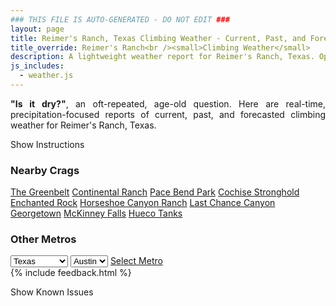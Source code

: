 ```yaml
---
### THIS FILE IS AUTO-GENERATED - DO NOT EDIT ###
layout: page
title: Reimer's Ranch, Texas Climbing Weather - Current, Past, and Forecasted
title_override: Reimer's Ranch<br /><small>Climbing Weather</small>
description: A lightweight weather report for Reimer's Ranch, Texas. Optimized for slow internet connections.
js_includes:
  - weather.js
---
```


<section class="measure center lh-copy f5-ns f6 ph2 mv4" style="text-align: justify;">
<strong>"Is it dry?"</strong>, an oft-repeated, age-old question. Here are real-time,
precipitation-focused reports of current, past, and forecasted climbing weather for Reimer's Ranch, Texas.
</section>

<p id="settings-toggle" class="mw5 b center tc hover-light-red black-70 pointer">Show Instructions</p>
<section id="settings" class="overflow-hidden" style="display:none;">
    <div class="mv2 ph2 center">
        <div class="fn f6 tc pv2">
            <p class="measure lh-copy center"><strong>Show/hide hourly forecasts</strong> by clicking the desired day.</p>
            <hr class="mw5 p0 mv2 o-60 b0 bt b--light-red light-red bg-light-red">
            <p class="measure lh-copy center"><strong>Current and Past conditions</strong> are measured by the nearest weather station. <strong>Forecast conditions</strong> are calculated and polled separately.</p>
            <hr class="mw5 p0 mv2 o-60 b0 bt b--light-red light-red bg-light-red">
            <p class="measure lh-copy center"><strong>Having issues?</strong> Try <a id="clear-cache" class="no-underline relative fancy-link light-red hover-light-red" href="#">clearing the local cache</a>.</p>
            <hr class="mw5 p0 mv2 o-60 b0 bt b--light-red light-red bg-light-red">
            <p class="measure lh-copy center">Weather data sourced from <a class="no-underline fancy-link relative light-red" target="_blank" href="https://www.weather.gov/documentation/services-web-api">weather.gov</a>.</p>
        </div>
    </div>
</section>
<section id="weather" data-crag="reimers-ranch-texas" class="mv4-ns mv3 ph2 center"></section>
<section id="nearby" class="tc lh-copy">
  <h3>Nearby Crags</h3>
<a class="nowrap no-underline fancy-link relative light-red mh3" href="/crags/the-greenbelt-texas-weather.html">The Greenbelt</a>
<a class="nowrap no-underline fancy-link relative light-red mh3" href="/crags/continental-ranch-texas-weather.html">Continental Ranch</a>
<a class="nowrap no-underline fancy-link relative light-red mh3" href="/crags/pace-bend-park-texas-weather.html">Pace Bend Park</a>
<a class="nowrap no-underline fancy-link relative light-red mh3" href="/crags/cochise-stronghold-arizona-weather.html">Cochise Stronghold</a>
<a class="nowrap no-underline fancy-link relative light-red mh3" href="/crags/enchanted-rock-texas-weather.html">Enchanted Rock</a>
<a class="nowrap no-underline fancy-link relative light-red mh3" href="/crags/horseshoe-canyon-ranch-arkansas-weather.html">Horseshoe Canyon Ranch</a>
<a class="nowrap no-underline fancy-link relative light-red mh3" href="/crags/last-chance-canyon-new-mexico-weather.html">Last Chance Canyon</a>
<a class="nowrap no-underline fancy-link relative light-red mh3" href="/crags/georgetown-texas-weather.html">Georgetown</a>
<a class="nowrap no-underline fancy-link relative light-red mh3" href="/crags/mckinney-falls-texas-weather.html">McKinney Falls</a>
<a class="nowrap no-underline fancy-link relative light-red mh3" href="/crags/hueco-tanks-texas-weather.html">Hueco Tanks</a>
</section>
<section id="nearby" class="tc lh-copy">
  <h3>Other Metros</h3>
  <select class="ma1 bg-near-white pa2" id="stateSel">
    <option value="Texas" selected>Texas</option>
    <option value="Washington">Washington</option>
    <option value="Colorado">Colorado</option>
    <option value="Tennessee">Tennessee</option>
    <option value="Utah">Utah</option>
    <option value="California">California</option>
  </select>
  <select class="ma1 bg-near-white pa2" id="citySel">
    <option value="Austin" selected>Austin</option>
  </select>
  <a id="selectMetro" class="f6 link dim ph3 pv2 ma1 dib white bg-light-red" href="/crags/austin-texas-weather.html">Select Metro</a>
  <script>
    var states = [];
    states["Texas"] = "Austin"
    states["Washington"] = "Seattle"
    states["Colorado"] = "Denver"
    states["Tennessee"] = "Nashville"
    states["Utah"] = "Salt Lake City"
    states["California"] = "San Francisco|Los Angeles"
  </script>
</section>
{% include feedback.html %}
<p id="issues-toggle" class="mw5 b center tc hover-light-red black-70 pointer">Show Known Issues</p>
<section id="issues" class="overflow-hidden tc f6">
</section>

<script>
  var weekly_EWX_141_93 = false
  var hourly_EWX_141_93 = {"@context":["https://geojson.org/geojson-ld/geojson-context.jsonld",{"@version":"1.1","wx":"https://api.weather.gov/ontology#","geo":"http://www.opengis.net/ont/geosparql#","unit":"http://codes.wmo.int/common/unit/","@vocab":"https://api.weather.gov/ontology#"}],"type":"Feature","geometry":{"type":"Polygon","coordinates":[[[-98.1484924,30.3195581],[-98.1478808,30.296823],[-98.1215497,30.2973487],[-98.1221563,30.3200839],[-98.1484924,30.3195581]]]},"properties":{"updated":"2023-05-12T07:45:12+00:00","units":"us","forecastGenerator":"HourlyForecastGenerator","generatedAt":"2023-05-12T08:31:21+00:00","updateTime":"2023-05-12T07:45:12+00:00","validTimes":"2023-05-12T01:00:00+00:00/P8D","elevation":{"unitCode":"wmoUnit:m","value":324.0024},"periods":[{"number":1,"name":"","startTime":"2023-05-12T03:00:00-05:00","endTime":"2023-05-12T04:00:00-05:00","isDaytime":false,"temperature":74,"temperatureUnit":"F","temperatureTrend":null,"probabilityOfPrecipitation":{"unitCode":"wmoUnit:percent","value":4},"dewpoint":{"unitCode":"wmoUnit:degC","value":21.11111111111111},"relativeHumidity":{"unitCode":"wmoUnit:percent","value":87},"windSpeed":"10 mph","windDirection":"S","icon":"https://api.weather.gov/icons/land/night/bkn,4?size=small","shortForecast":"Mostly Cloudy","detailedForecast":""},{"number":2,"name":"","startTime":"2023-05-12T04:00:00-05:00","endTime":"2023-05-12T05:00:00-05:00","isDaytime":false,"temperature":74,"temperatureUnit":"F","temperatureTrend":null,"probabilityOfPrecipitation":{"unitCode":"wmoUnit:percent","value":11},"dewpoint":{"unitCode":"wmoUnit:degC","value":21.11111111111111},"relativeHumidity":{"unitCode":"wmoUnit:percent","value":87},"windSpeed":"10 mph","windDirection":"S","icon":"https://api.weather.gov/icons/land/night/ovc,11?size=small","shortForecast":"Cloudy","detailedForecast":""},{"number":3,"name":"","startTime":"2023-05-12T05:00:00-05:00","endTime":"2023-05-12T06:00:00-05:00","isDaytime":false,"temperature":73,"temperatureUnit":"F","temperatureTrend":null,"probabilityOfPrecipitation":{"unitCode":"wmoUnit:percent","value":11},"dewpoint":{"unitCode":"wmoUnit:degC","value":21.11111111111111},"relativeHumidity":{"unitCode":"wmoUnit:percent","value":90},"windSpeed":"10 mph","windDirection":"S","icon":"https://api.weather.gov/icons/land/night/ovc,11?size=small","shortForecast":"Cloudy","detailedForecast":""},{"number":4,"name":"","startTime":"2023-05-12T06:00:00-05:00","endTime":"2023-05-12T07:00:00-05:00","isDaytime":true,"temperature":74,"temperatureUnit":"F","temperatureTrend":null,"probabilityOfPrecipitation":{"unitCode":"wmoUnit:percent","value":11},"dewpoint":{"unitCode":"wmoUnit:degC","value":21.11111111111111},"relativeHumidity":{"unitCode":"wmoUnit:percent","value":87},"windSpeed":"10 mph","windDirection":"SSE","icon":"https://api.weather.gov/icons/land/day/ovc,11?size=small","shortForecast":"Cloudy","detailedForecast":""},{"number":5,"name":"","startTime":"2023-05-12T07:00:00-05:00","endTime":"2023-05-12T08:00:00-05:00","isDaytime":true,"temperature":74,"temperatureUnit":"F","temperatureTrend":null,"probabilityOfPrecipitation":{"unitCode":"wmoUnit:percent","value":18},"dewpoint":{"unitCode":"wmoUnit:degC","value":22.22222222222222},"relativeHumidity":{"unitCode":"wmoUnit:percent","value":93},"windSpeed":"10 mph","windDirection":"SSE","icon":"https://api.weather.gov/icons/land/day/rain_showers,18?size=small","shortForecast":"Slight Chance Rain Showers","detailedForecast":""},{"number":6,"name":"","startTime":"2023-05-12T08:00:00-05:00","endTime":"2023-05-12T09:00:00-05:00","isDaytime":true,"temperature":74,"temperatureUnit":"F","temperatureTrend":null,"probabilityOfPrecipitation":{"unitCode":"wmoUnit:percent","value":18},"dewpoint":{"unitCode":"wmoUnit:degC","value":22.77777777777778},"relativeHumidity":{"unitCode":"wmoUnit:percent","value":97},"windSpeed":"15 mph","windDirection":"SSE","icon":"https://api.weather.gov/icons/land/day/rain_showers,18?size=small","shortForecast":"Slight Chance Rain Showers","detailedForecast":""},{"number":7,"name":"","startTime":"2023-05-12T09:00:00-05:00","endTime":"2023-05-12T10:00:00-05:00","isDaytime":true,"temperature":77,"temperatureUnit":"F","temperatureTrend":null,"probabilityOfPrecipitation":{"unitCode":"wmoUnit:percent","value":18},"dewpoint":{"unitCode":"wmoUnit:degC","value":22.77777777777778},"relativeHumidity":{"unitCode":"wmoUnit:percent","value":87},"windSpeed":"10 mph","windDirection":"SSE","icon":"https://api.weather.gov/icons/land/day/rain_showers,18?size=small","shortForecast":"Slight Chance Rain Showers","detailedForecast":""},{"number":8,"name":"","startTime":"2023-05-12T10:00:00-05:00","endTime":"2023-05-12T11:00:00-05:00","isDaytime":true,"temperature":78,"temperatureUnit":"F","temperatureTrend":null,"probabilityOfPrecipitation":{"unitCode":"wmoUnit:percent","value":18},"dewpoint":{"unitCode":"wmoUnit:degC","value":22.77777777777778},"relativeHumidity":{"unitCode":"wmoUnit:percent","value":85},"windSpeed":"15 mph","windDirection":"S","icon":"https://api.weather.gov/icons/land/day/rain_showers,18?size=small","shortForecast":"Slight Chance Rain Showers","detailedForecast":""},{"number":9,"name":"","startTime":"2023-05-12T11:00:00-05:00","endTime":"2023-05-12T12:00:00-05:00","isDaytime":true,"temperature":79,"temperatureUnit":"F","temperatureTrend":null,"probabilityOfPrecipitation":{"unitCode":"wmoUnit:percent","value":18},"dewpoint":{"unitCode":"wmoUnit:degC","value":23.333333333333332},"relativeHumidity":{"unitCode":"wmoUnit:percent","value":85},"windSpeed":"15 mph","windDirection":"SSE","icon":"https://api.weather.gov/icons/land/day/rain_showers,18?size=small","shortForecast":"Slight Chance Rain Showers","detailedForecast":""},{"number":10,"name":"","startTime":"2023-05-12T12:00:00-05:00","endTime":"2023-05-12T13:00:00-05:00","isDaytime":true,"temperature":81,"temperatureUnit":"F","temperatureTrend":null,"probabilityOfPrecipitation":{"unitCode":"wmoUnit:percent","value":18},"dewpoint":{"unitCode":"wmoUnit:degC","value":23.333333333333332},"relativeHumidity":{"unitCode":"wmoUnit:percent","value":79},"windSpeed":"15 mph","windDirection":"SSE","icon":"https://api.weather.gov/icons/land/day/rain_showers,18?size=small","shortForecast":"Slight Chance Rain Showers","detailedForecast":""},{"number":11,"name":"","startTime":"2023-05-12T13:00:00-05:00","endTime":"2023-05-12T14:00:00-05:00","isDaytime":true,"temperature":83,"temperatureUnit":"F","temperatureTrend":null,"probabilityOfPrecipitation":{"unitCode":"wmoUnit:percent","value":24},"dewpoint":{"unitCode":"wmoUnit:degC","value":22.77777777777778},"relativeHumidity":{"unitCode":"wmoUnit:percent","value":72},"windSpeed":"15 mph","windDirection":"SSE","icon":"https://api.weather.gov/icons/land/day/tsra_sct,24?size=small","shortForecast":"Slight Chance Showers And Thunderstorms","detailedForecast":""},{"number":12,"name":"","startTime":"2023-05-12T14:00:00-05:00","endTime":"2023-05-12T15:00:00-05:00","isDaytime":true,"temperature":84,"temperatureUnit":"F","temperatureTrend":null,"probabilityOfPrecipitation":{"unitCode":"wmoUnit:percent","value":24},"dewpoint":{"unitCode":"wmoUnit:degC","value":22.22222222222222},"relativeHumidity":{"unitCode":"wmoUnit:percent","value":67},"windSpeed":"15 mph","windDirection":"SSE","icon":"https://api.weather.gov/icons/land/day/tsra,24?size=small","shortForecast":"Slight Chance Showers And Thunderstorms","detailedForecast":""},{"number":13,"name":"","startTime":"2023-05-12T15:00:00-05:00","endTime":"2023-05-12T16:00:00-05:00","isDaytime":true,"temperature":85,"temperatureUnit":"F","temperatureTrend":null,"probabilityOfPrecipitation":{"unitCode":"wmoUnit:percent","value":24},"dewpoint":{"unitCode":"wmoUnit:degC","value":21.666666666666668},"relativeHumidity":{"unitCode":"wmoUnit:percent","value":63},"windSpeed":"15 mph","windDirection":"SSE","icon":"https://api.weather.gov/icons/land/day/tsra_sct,24?size=small","shortForecast":"Slight Chance Showers And Thunderstorms","detailedForecast":""},{"number":14,"name":"","startTime":"2023-05-12T16:00:00-05:00","endTime":"2023-05-12T17:00:00-05:00","isDaytime":true,"temperature":86,"temperatureUnit":"F","temperatureTrend":null,"probabilityOfPrecipitation":{"unitCode":"wmoUnit:percent","value":22},"dewpoint":{"unitCode":"wmoUnit:degC","value":21.666666666666668},"relativeHumidity":{"unitCode":"wmoUnit:percent","value":61},"windSpeed":"15 mph","windDirection":"SSE","icon":"https://api.weather.gov/icons/land/day/tsra_sct,22?size=small","shortForecast":"Slight Chance Showers And Thunderstorms","detailedForecast":""},{"number":15,"name":"","startTime":"2023-05-12T17:00:00-05:00","endTime":"2023-05-12T18:00:00-05:00","isDaytime":true,"temperature":84,"temperatureUnit":"F","temperatureTrend":null,"probabilityOfPrecipitation":{"unitCode":"wmoUnit:percent","value":22},"dewpoint":{"unitCode":"wmoUnit:degC","value":21.11111111111111},"relativeHumidity":{"unitCode":"wmoUnit:percent","value":63},"windSpeed":"15 mph","windDirection":"SSE","icon":"https://api.weather.gov/icons/land/day/tsra,22?size=small","shortForecast":"Slight Chance Showers And Thunderstorms","detailedForecast":""},{"number":16,"name":"","startTime":"2023-05-12T18:00:00-05:00","endTime":"2023-05-12T19:00:00-05:00","isDaytime":false,"temperature":83,"temperatureUnit":"F","temperatureTrend":null,"probabilityOfPrecipitation":{"unitCode":"wmoUnit:percent","value":22},"dewpoint":{"unitCode":"wmoUnit:degC","value":21.11111111111111},"relativeHumidity":{"unitCode":"wmoUnit:percent","value":65},"windSpeed":"15 mph","windDirection":"SE","icon":"https://api.weather.gov/icons/land/night/tsra,22?size=small","shortForecast":"Slight Chance Showers And Thunderstorms","detailedForecast":""},{"number":17,"name":"","startTime":"2023-05-12T19:00:00-05:00","endTime":"2023-05-12T20:00:00-05:00","isDaytime":false,"temperature":82,"temperatureUnit":"F","temperatureTrend":null,"probabilityOfPrecipitation":{"unitCode":"wmoUnit:percent","value":19},"dewpoint":{"unitCode":"wmoUnit:degC","value":20.555555555555557},"relativeHumidity":{"unitCode":"wmoUnit:percent","value":65},"windSpeed":"15 mph","windDirection":"SE","icon":"https://api.weather.gov/icons/land/night/tsra_sct,19?size=small","shortForecast":"Slight Chance Showers And Thunderstorms","detailedForecast":""},{"number":18,"name":"","startTime":"2023-05-12T20:00:00-05:00","endTime":"2023-05-12T21:00:00-05:00","isDaytime":false,"temperature":79,"temperatureUnit":"F","temperatureTrend":null,"probabilityOfPrecipitation":{"unitCode":"wmoUnit:percent","value":19},"dewpoint":{"unitCode":"wmoUnit:degC","value":21.11111111111111},"relativeHumidity":{"unitCode":"wmoUnit:percent","value":74},"windSpeed":"15 mph","windDirection":"SE","icon":"https://api.weather.gov/icons/land/night/tsra,19?size=small","shortForecast":"Slight Chance Showers And Thunderstorms","detailedForecast":""},{"number":19,"name":"","startTime":"2023-05-12T21:00:00-05:00","endTime":"2023-05-12T22:00:00-05:00","isDaytime":false,"temperature":77,"temperatureUnit":"F","temperatureTrend":null,"probabilityOfPrecipitation":{"unitCode":"wmoUnit:percent","value":19},"dewpoint":{"unitCode":"wmoUnit:degC","value":21.11111111111111},"relativeHumidity":{"unitCode":"wmoUnit:percent","value":79},"windSpeed":"15 mph","windDirection":"SE","icon":"https://api.weather.gov/icons/land/night/tsra,19?size=small","shortForecast":"Slight Chance Showers And Thunderstorms","detailedForecast":""},{"number":20,"name":"","startTime":"2023-05-12T22:00:00-05:00","endTime":"2023-05-12T23:00:00-05:00","isDaytime":false,"temperature":76,"temperatureUnit":"F","temperatureTrend":null,"probabilityOfPrecipitation":{"unitCode":"wmoUnit:percent","value":44},"dewpoint":{"unitCode":"wmoUnit:degC","value":21.11111111111111},"relativeHumidity":{"unitCode":"wmoUnit:percent","value":82},"windSpeed":"15 mph","windDirection":"SSE","icon":"https://api.weather.gov/icons/land/night/tsra,44?size=small","shortForecast":"Chance Showers And Thunderstorms","detailedForecast":""},{"number":21,"name":"","startTime":"2023-05-12T23:00:00-05:00","endTime":"2023-05-13T00:00:00-05:00","isDaytime":false,"temperature":75,"temperatureUnit":"F","temperatureTrend":null,"probabilityOfPrecipitation":{"unitCode":"wmoUnit:percent","value":44},"dewpoint":{"unitCode":"wmoUnit:degC","value":21.11111111111111},"relativeHumidity":{"unitCode":"wmoUnit:percent","value":84},"windSpeed":"15 mph","windDirection":"SSE","icon":"https://api.weather.gov/icons/land/night/tsra,44?size=small","shortForecast":"Chance Showers And Thunderstorms","detailedForecast":""},{"number":22,"name":"","startTime":"2023-05-13T00:00:00-05:00","endTime":"2023-05-13T01:00:00-05:00","isDaytime":false,"temperature":74,"temperatureUnit":"F","temperatureTrend":null,"probabilityOfPrecipitation":{"unitCode":"wmoUnit:percent","value":44},"dewpoint":{"unitCode":"wmoUnit:degC","value":21.11111111111111},"relativeHumidity":{"unitCode":"wmoUnit:percent","value":87},"windSpeed":"15 mph","windDirection":"SSE","icon":"https://api.weather.gov/icons/land/night/tsra,44?size=small","shortForecast":"Chance Showers And Thunderstorms","detailedForecast":""},{"number":23,"name":"","startTime":"2023-05-13T01:00:00-05:00","endTime":"2023-05-13T02:00:00-05:00","isDaytime":false,"temperature":73,"temperatureUnit":"F","temperatureTrend":null,"probabilityOfPrecipitation":{"unitCode":"wmoUnit:percent","value":64},"dewpoint":{"unitCode":"wmoUnit:degC","value":21.11111111111111},"relativeHumidity":{"unitCode":"wmoUnit:percent","value":90},"windSpeed":"15 mph","windDirection":"SSW","icon":"https://api.weather.gov/icons/land/night/tsra,64?size=small","shortForecast":"Showers And Thunderstorms Likely","detailedForecast":""},{"number":24,"name":"","startTime":"2023-05-13T02:00:00-05:00","endTime":"2023-05-13T03:00:00-05:00","isDaytime":false,"temperature":72,"temperatureUnit":"F","temperatureTrend":null,"probabilityOfPrecipitation":{"unitCode":"wmoUnit:percent","value":64},"dewpoint":{"unitCode":"wmoUnit:degC","value":20.555555555555557},"relativeHumidity":{"unitCode":"wmoUnit:percent","value":90},"windSpeed":"15 mph","windDirection":"SSE","icon":"https://api.weather.gov/icons/land/night/tsra,64?size=small","shortForecast":"Showers And Thunderstorms Likely","detailedForecast":""},{"number":25,"name":"","startTime":"2023-05-13T03:00:00-05:00","endTime":"2023-05-13T04:00:00-05:00","isDaytime":false,"temperature":71,"temperatureUnit":"F","temperatureTrend":null,"probabilityOfPrecipitation":{"unitCode":"wmoUnit:percent","value":64},"dewpoint":{"unitCode":"wmoUnit:degC","value":20},"relativeHumidity":{"unitCode":"wmoUnit:percent","value":90},"windSpeed":"15 mph","windDirection":"S","icon":"https://api.weather.gov/icons/land/night/tsra,64?size=small","shortForecast":"Showers And Thunderstorms Likely","detailedForecast":""},{"number":26,"name":"","startTime":"2023-05-13T04:00:00-05:00","endTime":"2023-05-13T05:00:00-05:00","isDaytime":false,"temperature":70,"temperatureUnit":"F","temperatureTrend":null,"probabilityOfPrecipitation":{"unitCode":"wmoUnit:percent","value":86},"dewpoint":{"unitCode":"wmoUnit:degC","value":18.88888888888889},"relativeHumidity":{"unitCode":"wmoUnit:percent","value":87},"windSpeed":"10 mph","windDirection":"SE","icon":"https://api.weather.gov/icons/land/night/tsra,86?size=small","shortForecast":"Showers And Thunderstorms","detailedForecast":""},{"number":27,"name":"","startTime":"2023-05-13T05:00:00-05:00","endTime":"2023-05-13T06:00:00-05:00","isDaytime":false,"temperature":69,"temperatureUnit":"F","temperatureTrend":null,"probabilityOfPrecipitation":{"unitCode":"wmoUnit:percent","value":86},"dewpoint":{"unitCode":"wmoUnit:degC","value":19.444444444444443},"relativeHumidity":{"unitCode":"wmoUnit:percent","value":93},"windSpeed":"10 mph","windDirection":"ESE","icon":"https://api.weather.gov/icons/land/night/tsra,86?size=small","shortForecast":"Showers And Thunderstorms","detailedForecast":""},{"number":28,"name":"","startTime":"2023-05-13T06:00:00-05:00","endTime":"2023-05-13T07:00:00-05:00","isDaytime":true,"temperature":69,"temperatureUnit":"F","temperatureTrend":null,"probabilityOfPrecipitation":{"unitCode":"wmoUnit:percent","value":86},"dewpoint":{"unitCode":"wmoUnit:degC","value":19.444444444444443},"relativeHumidity":{"unitCode":"wmoUnit:percent","value":93},"windSpeed":"10 mph","windDirection":"E","icon":"https://api.weather.gov/icons/land/day/tsra,86?size=small","shortForecast":"Showers And Thunderstorms","detailedForecast":""},{"number":29,"name":"","startTime":"2023-05-13T07:00:00-05:00","endTime":"2023-05-13T08:00:00-05:00","isDaytime":true,"temperature":69,"temperatureUnit":"F","temperatureTrend":null,"probabilityOfPrecipitation":{"unitCode":"wmoUnit:percent","value":76},"dewpoint":{"unitCode":"wmoUnit:degC","value":20},"relativeHumidity":{"unitCode":"wmoUnit:percent","value":97},"windSpeed":"10 mph","windDirection":"ESE","icon":"https://api.weather.gov/icons/land/day/tsra,76?size=small","shortForecast":"Showers And Thunderstorms","detailedForecast":""},{"number":30,"name":"","startTime":"2023-05-13T08:00:00-05:00","endTime":"2023-05-13T09:00:00-05:00","isDaytime":true,"temperature":67,"temperatureUnit":"F","temperatureTrend":null,"probabilityOfPrecipitation":{"unitCode":"wmoUnit:percent","value":76},"dewpoint":{"unitCode":"wmoUnit:degC","value":19.444444444444443},"relativeHumidity":{"unitCode":"wmoUnit:percent","value":100},"windSpeed":"10 mph","windDirection":"SE","icon":"https://api.weather.gov/icons/land/day/tsra,76?size=small","shortForecast":"Showers And Thunderstorms","detailedForecast":""},{"number":31,"name":"","startTime":"2023-05-13T09:00:00-05:00","endTime":"2023-05-13T10:00:00-05:00","isDaytime":true,"temperature":69,"temperatureUnit":"F","temperatureTrend":null,"probabilityOfPrecipitation":{"unitCode":"wmoUnit:percent","value":76},"dewpoint":{"unitCode":"wmoUnit:degC","value":20.555555555555557},"relativeHumidity":{"unitCode":"wmoUnit:percent","value":100},"windSpeed":"15 mph","windDirection":"SSE","icon":"https://api.weather.gov/icons/land/day/tsra,76?size=small","shortForecast":"Showers And Thunderstorms","detailedForecast":""},{"number":32,"name":"","startTime":"2023-05-13T10:00:00-05:00","endTime":"2023-05-13T11:00:00-05:00","isDaytime":true,"temperature":71,"temperatureUnit":"F","temperatureTrend":null,"probabilityOfPrecipitation":{"unitCode":"wmoUnit:percent","value":69},"dewpoint":{"unitCode":"wmoUnit:degC","value":20},"relativeHumidity":{"unitCode":"wmoUnit:percent","value":90},"windSpeed":"15 mph","windDirection":"SSE","icon":"https://api.weather.gov/icons/land/day/tsra,69?size=small","shortForecast":"Showers And Thunderstorms Likely","detailedForecast":""},{"number":33,"name":"","startTime":"2023-05-13T11:00:00-05:00","endTime":"2023-05-13T12:00:00-05:00","isDaytime":true,"temperature":73,"temperatureUnit":"F","temperatureTrend":null,"probabilityOfPrecipitation":{"unitCode":"wmoUnit:percent","value":69},"dewpoint":{"unitCode":"wmoUnit:degC","value":20.555555555555557},"relativeHumidity":{"unitCode":"wmoUnit:percent","value":87},"windSpeed":"15 mph","windDirection":"SSE","icon":"https://api.weather.gov/icons/land/day/tsra,69?size=small","shortForecast":"Showers And Thunderstorms Likely","detailedForecast":""},{"number":34,"name":"","startTime":"2023-05-13T12:00:00-05:00","endTime":"2023-05-13T13:00:00-05:00","isDaytime":true,"temperature":73,"temperatureUnit":"F","temperatureTrend":null,"probabilityOfPrecipitation":{"unitCode":"wmoUnit:percent","value":69},"dewpoint":{"unitCode":"wmoUnit:degC","value":20},"relativeHumidity":{"unitCode":"wmoUnit:percent","value":84},"windSpeed":"15 mph","windDirection":"S","icon":"https://api.weather.gov/icons/land/day/tsra,69?size=small","shortForecast":"Showers And Thunderstorms Likely","detailedForecast":""},{"number":35,"name":"","startTime":"2023-05-13T13:00:00-05:00","endTime":"2023-05-13T14:00:00-05:00","isDaytime":true,"temperature":76,"temperatureUnit":"F","temperatureTrend":null,"probabilityOfPrecipitation":{"unitCode":"wmoUnit:percent","value":87},"dewpoint":{"unitCode":"wmoUnit:degC","value":20},"relativeHumidity":{"unitCode":"wmoUnit:percent","value":76},"windSpeed":"15 mph","windDirection":"S","icon":"https://api.weather.gov/icons/land/day/tsra,87?size=small","shortForecast":"Showers And Thunderstorms","detailedForecast":""},{"number":36,"name":"","startTime":"2023-05-13T14:00:00-05:00","endTime":"2023-05-13T15:00:00-05:00","isDaytime":true,"temperature":78,"temperatureUnit":"F","temperatureTrend":null,"probabilityOfPrecipitation":{"unitCode":"wmoUnit:percent","value":87},"dewpoint":{"unitCode":"wmoUnit:degC","value":20},"relativeHumidity":{"unitCode":"wmoUnit:percent","value":72},"windSpeed":"15 mph","windDirection":"S","icon":"https://api.weather.gov/icons/land/day/tsra,87?size=small","shortForecast":"Showers And Thunderstorms","detailedForecast":""},{"number":37,"name":"","startTime":"2023-05-13T15:00:00-05:00","endTime":"2023-05-13T16:00:00-05:00","isDaytime":true,"temperature":78,"temperatureUnit":"F","temperatureTrend":null,"probabilityOfPrecipitation":{"unitCode":"wmoUnit:percent","value":87},"dewpoint":{"unitCode":"wmoUnit:degC","value":20},"relativeHumidity":{"unitCode":"wmoUnit:percent","value":71},"windSpeed":"15 mph","windDirection":"SE","icon":"https://api.weather.gov/icons/land/day/tsra,87?size=small","shortForecast":"Showers And Thunderstorms","detailedForecast":""},{"number":38,"name":"","startTime":"2023-05-13T16:00:00-05:00","endTime":"2023-05-13T17:00:00-05:00","isDaytime":true,"temperature":78,"temperatureUnit":"F","temperatureTrend":null,"probabilityOfPrecipitation":{"unitCode":"wmoUnit:percent","value":87},"dewpoint":{"unitCode":"wmoUnit:degC","value":20},"relativeHumidity":{"unitCode":"wmoUnit:percent","value":71},"windSpeed":"15 mph","windDirection":"ESE","icon":"https://api.weather.gov/icons/land/day/tsra,87?size=small","shortForecast":"Showers And Thunderstorms","detailedForecast":""},{"number":39,"name":"","startTime":"2023-05-13T17:00:00-05:00","endTime":"2023-05-13T18:00:00-05:00","isDaytime":true,"temperature":78,"temperatureUnit":"F","temperatureTrend":null,"probabilityOfPrecipitation":{"unitCode":"wmoUnit:percent","value":87},"dewpoint":{"unitCode":"wmoUnit:degC","value":20},"relativeHumidity":{"unitCode":"wmoUnit:percent","value":71},"windSpeed":"15 mph","windDirection":"ESE","icon":"https://api.weather.gov/icons/land/day/tsra,87?size=small","shortForecast":"Showers And Thunderstorms","detailedForecast":""},{"number":40,"name":"","startTime":"2023-05-13T18:00:00-05:00","endTime":"2023-05-13T19:00:00-05:00","isDaytime":false,"temperature":77,"temperatureUnit":"F","temperatureTrend":null,"probabilityOfPrecipitation":{"unitCode":"wmoUnit:percent","value":87},"dewpoint":{"unitCode":"wmoUnit:degC","value":19.444444444444443},"relativeHumidity":{"unitCode":"wmoUnit:percent","value":73},"windSpeed":"15 mph","windDirection":"ESE","icon":"https://api.weather.gov/icons/land/night/tsra,87?size=small","shortForecast":"Showers And Thunderstorms","detailedForecast":""},{"number":41,"name":"","startTime":"2023-05-13T19:00:00-05:00","endTime":"2023-05-13T20:00:00-05:00","isDaytime":false,"temperature":75,"temperatureUnit":"F","temperatureTrend":null,"probabilityOfPrecipitation":{"unitCode":"wmoUnit:percent","value":65},"dewpoint":{"unitCode":"wmoUnit:degC","value":19.444444444444443},"relativeHumidity":{"unitCode":"wmoUnit:percent","value":76},"windSpeed":"10 mph","windDirection":"E","icon":"https://api.weather.gov/icons/land/night/tsra,65?size=small","shortForecast":"Showers And Thunderstorms Likely","detailedForecast":""},{"number":42,"name":"","startTime":"2023-05-13T20:00:00-05:00","endTime":"2023-05-13T21:00:00-05:00","isDaytime":false,"temperature":73,"temperatureUnit":"F","temperatureTrend":null,"probabilityOfPrecipitation":{"unitCode":"wmoUnit:percent","value":65},"dewpoint":{"unitCode":"wmoUnit:degC","value":19.444444444444443},"relativeHumidity":{"unitCode":"wmoUnit:percent","value":82},"windSpeed":"10 mph","windDirection":"E","icon":"https://api.weather.gov/icons/land/night/tsra,65?size=small","shortForecast":"Showers And Thunderstorms Likely","detailedForecast":""},{"number":43,"name":"","startTime":"2023-05-13T21:00:00-05:00","endTime":"2023-05-13T22:00:00-05:00","isDaytime":false,"temperature":70,"temperatureUnit":"F","temperatureTrend":null,"probabilityOfPrecipitation":{"unitCode":"wmoUnit:percent","value":65},"dewpoint":{"unitCode":"wmoUnit:degC","value":19.444444444444443},"relativeHumidity":{"unitCode":"wmoUnit:percent","value":90},"windSpeed":"10 mph","windDirection":"ESE","icon":"https://api.weather.gov/icons/land/night/tsra,65?size=small","shortForecast":"Showers And Thunderstorms Likely","detailedForecast":""},{"number":44,"name":"","startTime":"2023-05-13T22:00:00-05:00","endTime":"2023-05-13T23:00:00-05:00","isDaytime":false,"temperature":69,"temperatureUnit":"F","temperatureTrend":null,"probabilityOfPrecipitation":{"unitCode":"wmoUnit:percent","value":65},"dewpoint":{"unitCode":"wmoUnit:degC","value":19.444444444444443},"relativeHumidity":{"unitCode":"wmoUnit:percent","value":93},"windSpeed":"10 mph","windDirection":"ESE","icon":"https://api.weather.gov/icons/land/night/tsra,65?size=small","shortForecast":"Showers And Thunderstorms Likely","detailedForecast":""},{"number":45,"name":"","startTime":"2023-05-13T23:00:00-05:00","endTime":"2023-05-14T00:00:00-05:00","isDaytime":false,"temperature":68,"temperatureUnit":"F","temperatureTrend":null,"probabilityOfPrecipitation":{"unitCode":"wmoUnit:percent","value":65},"dewpoint":{"unitCode":"wmoUnit:degC","value":19.444444444444443},"relativeHumidity":{"unitCode":"wmoUnit:percent","value":96},"windSpeed":"10 mph","windDirection":"ESE","icon":"https://api.weather.gov/icons/land/night/tsra,65?size=small","shortForecast":"Showers And Thunderstorms Likely","detailedForecast":""},{"number":46,"name":"","startTime":"2023-05-14T00:00:00-05:00","endTime":"2023-05-14T01:00:00-05:00","isDaytime":false,"temperature":68,"temperatureUnit":"F","temperatureTrend":null,"probabilityOfPrecipitation":{"unitCode":"wmoUnit:percent","value":65},"dewpoint":{"unitCode":"wmoUnit:degC","value":20},"relativeHumidity":{"unitCode":"wmoUnit:percent","value":99},"windSpeed":"10 mph","windDirection":"ESE","icon":"https://api.weather.gov/icons/land/night/tsra,65?size=small","shortForecast":"Showers And Thunderstorms Likely","detailedForecast":""},{"number":47,"name":"","startTime":"2023-05-14T01:00:00-05:00","endTime":"2023-05-14T02:00:00-05:00","isDaytime":false,"temperature":68,"temperatureUnit":"F","temperatureTrend":null,"probabilityOfPrecipitation":{"unitCode":"wmoUnit:percent","value":67},"dewpoint":{"unitCode":"wmoUnit:degC","value":20},"relativeHumidity":{"unitCode":"wmoUnit:percent","value":100},"windSpeed":"15 mph","windDirection":"ESE","icon":"https://api.weather.gov/icons/land/night/tsra,67?size=small","shortForecast":"Showers And Thunderstorms Likely","detailedForecast":""},{"number":48,"name":"","startTime":"2023-05-14T02:00:00-05:00","endTime":"2023-05-14T03:00:00-05:00","isDaytime":false,"temperature":68,"temperatureUnit":"F","temperatureTrend":null,"probabilityOfPrecipitation":{"unitCode":"wmoUnit:percent","value":67},"dewpoint":{"unitCode":"wmoUnit:degC","value":20},"relativeHumidity":{"unitCode":"wmoUnit:percent","value":100},"windSpeed":"15 mph","windDirection":"SE","icon":"https://api.weather.gov/icons/land/night/tsra,67?size=small","shortForecast":"Showers And Thunderstorms Likely","detailedForecast":""},{"number":49,"name":"","startTime":"2023-05-14T03:00:00-05:00","endTime":"2023-05-14T04:00:00-05:00","isDaytime":false,"temperature":67,"temperatureUnit":"F","temperatureTrend":null,"probabilityOfPrecipitation":{"unitCode":"wmoUnit:percent","value":67},"dewpoint":{"unitCode":"wmoUnit:degC","value":19.444444444444443},"relativeHumidity":{"unitCode":"wmoUnit:percent","value":100},"windSpeed":"10 mph","windDirection":"SE","icon":"https://api.weather.gov/icons/land/night/tsra,67?size=small","shortForecast":"Showers And Thunderstorms Likely","detailedForecast":""},{"number":50,"name":"","startTime":"2023-05-14T04:00:00-05:00","endTime":"2023-05-14T05:00:00-05:00","isDaytime":false,"temperature":67,"temperatureUnit":"F","temperatureTrend":null,"probabilityOfPrecipitation":{"unitCode":"wmoUnit:percent","value":67},"dewpoint":{"unitCode":"wmoUnit:degC","value":19.444444444444443},"relativeHumidity":{"unitCode":"wmoUnit:percent","value":100},"windSpeed":"10 mph","windDirection":"SE","icon":"https://api.weather.gov/icons/land/night/tsra,67?size=small","shortForecast":"Showers And Thunderstorms Likely","detailedForecast":""},{"number":51,"name":"","startTime":"2023-05-14T05:00:00-05:00","endTime":"2023-05-14T06:00:00-05:00","isDaytime":false,"temperature":66,"temperatureUnit":"F","temperatureTrend":null,"probabilityOfPrecipitation":{"unitCode":"wmoUnit:percent","value":67},"dewpoint":{"unitCode":"wmoUnit:degC","value":18.88888888888889},"relativeHumidity":{"unitCode":"wmoUnit:percent","value":100},"windSpeed":"10 mph","windDirection":"SE","icon":"https://api.weather.gov/icons/land/night/tsra,67?size=small","shortForecast":"Showers And Thunderstorms Likely","detailedForecast":""},{"number":52,"name":"","startTime":"2023-05-14T06:00:00-05:00","endTime":"2023-05-14T07:00:00-05:00","isDaytime":true,"temperature":66,"temperatureUnit":"F","temperatureTrend":null,"probabilityOfPrecipitation":{"unitCode":"wmoUnit:percent","value":67},"dewpoint":{"unitCode":"wmoUnit:degC","value":18.88888888888889},"relativeHumidity":{"unitCode":"wmoUnit:percent","value":100},"windSpeed":"10 mph","windDirection":"SE","icon":"https://api.weather.gov/icons/land/day/tsra,67?size=small","shortForecast":"Showers And Thunderstorms Likely","detailedForecast":""},{"number":53,"name":"","startTime":"2023-05-14T07:00:00-05:00","endTime":"2023-05-14T08:00:00-05:00","isDaytime":true,"temperature":66,"temperatureUnit":"F","temperatureTrend":null,"probabilityOfPrecipitation":{"unitCode":"wmoUnit:percent","value":72},"dewpoint":{"unitCode":"wmoUnit:degC","value":18.88888888888889},"relativeHumidity":{"unitCode":"wmoUnit:percent","value":100},"windSpeed":"10 mph","windDirection":"ESE","icon":"https://api.weather.gov/icons/land/day/tsra,72?size=small","shortForecast":"Showers And Thunderstorms Likely","detailedForecast":""},{"number":54,"name":"","startTime":"2023-05-14T08:00:00-05:00","endTime":"2023-05-14T09:00:00-05:00","isDaytime":true,"temperature":67,"temperatureUnit":"F","temperatureTrend":null,"probabilityOfPrecipitation":{"unitCode":"wmoUnit:percent","value":72},"dewpoint":{"unitCode":"wmoUnit:degC","value":19.444444444444443},"relativeHumidity":{"unitCode":"wmoUnit:percent","value":100},"windSpeed":"10 mph","windDirection":"ESE","icon":"https://api.weather.gov/icons/land/day/tsra,72?size=small","shortForecast":"Showers And Thunderstorms Likely","detailedForecast":""},{"number":55,"name":"","startTime":"2023-05-14T09:00:00-05:00","endTime":"2023-05-14T10:00:00-05:00","isDaytime":true,"temperature":68,"temperatureUnit":"F","temperatureTrend":null,"probabilityOfPrecipitation":{"unitCode":"wmoUnit:percent","value":72},"dewpoint":{"unitCode":"wmoUnit:degC","value":20},"relativeHumidity":{"unitCode":"wmoUnit:percent","value":100},"windSpeed":"10 mph","windDirection":"ESE","icon":"https://api.weather.gov/icons/land/day/tsra,72?size=small","shortForecast":"Showers And Thunderstorms Likely","detailedForecast":""},{"number":56,"name":"","startTime":"2023-05-14T10:00:00-05:00","endTime":"2023-05-14T11:00:00-05:00","isDaytime":true,"temperature":70,"temperatureUnit":"F","temperatureTrend":null,"probabilityOfPrecipitation":{"unitCode":"wmoUnit:percent","value":72},"dewpoint":{"unitCode":"wmoUnit:degC","value":20.555555555555557},"relativeHumidity":{"unitCode":"wmoUnit:percent","value":97},"windSpeed":"10 mph","windDirection":"ESE","icon":"https://api.weather.gov/icons/land/day/tsra,72?size=small","shortForecast":"Showers And Thunderstorms Likely","detailedForecast":""},{"number":57,"name":"","startTime":"2023-05-14T11:00:00-05:00","endTime":"2023-05-14T12:00:00-05:00","isDaytime":true,"temperature":72,"temperatureUnit":"F","temperatureTrend":null,"probabilityOfPrecipitation":{"unitCode":"wmoUnit:percent","value":72},"dewpoint":{"unitCode":"wmoUnit:degC","value":20.555555555555557},"relativeHumidity":{"unitCode":"wmoUnit:percent","value":92},"windSpeed":"10 mph","windDirection":"ESE","icon":"https://api.weather.gov/icons/land/day/tsra,72?size=small","shortForecast":"Showers And Thunderstorms Likely","detailedForecast":""},{"number":58,"name":"","startTime":"2023-05-14T12:00:00-05:00","endTime":"2023-05-14T13:00:00-05:00","isDaytime":true,"temperature":74,"temperatureUnit":"F","temperatureTrend":null,"probabilityOfPrecipitation":{"unitCode":"wmoUnit:percent","value":72},"dewpoint":{"unitCode":"wmoUnit:degC","value":20.555555555555557},"relativeHumidity":{"unitCode":"wmoUnit:percent","value":86},"windSpeed":"10 mph","windDirection":"ESE","icon":"https://api.weather.gov/icons/land/day/tsra,72?size=small","shortForecast":"Showers And Thunderstorms Likely","detailedForecast":""},{"number":59,"name":"","startTime":"2023-05-14T13:00:00-05:00","endTime":"2023-05-14T14:00:00-05:00","isDaytime":true,"temperature":75,"temperatureUnit":"F","temperatureTrend":null,"probabilityOfPrecipitation":{"unitCode":"wmoUnit:percent","value":80},"dewpoint":{"unitCode":"wmoUnit:degC","value":20.555555555555557},"relativeHumidity":{"unitCode":"wmoUnit:percent","value":82},"windSpeed":"10 mph","windDirection":"ESE","icon":"https://api.weather.gov/icons/land/day/tsra,80?size=small","shortForecast":"Showers And Thunderstorms","detailedForecast":""},{"number":60,"name":"","startTime":"2023-05-14T14:00:00-05:00","endTime":"2023-05-14T15:00:00-05:00","isDaytime":true,"temperature":76,"temperatureUnit":"F","temperatureTrend":null,"probabilityOfPrecipitation":{"unitCode":"wmoUnit:percent","value":80},"dewpoint":{"unitCode":"wmoUnit:degC","value":20.555555555555557},"relativeHumidity":{"unitCode":"wmoUnit:percent","value":78},"windSpeed":"10 mph","windDirection":"ESE","icon":"https://api.weather.gov/icons/land/day/tsra,80?size=small","shortForecast":"Showers And Thunderstorms","detailedForecast":""},{"number":61,"name":"","startTime":"2023-05-14T15:00:00-05:00","endTime":"2023-05-14T16:00:00-05:00","isDaytime":true,"temperature":77,"temperatureUnit":"F","temperatureTrend":null,"probabilityOfPrecipitation":{"unitCode":"wmoUnit:percent","value":80},"dewpoint":{"unitCode":"wmoUnit:degC","value":20},"relativeHumidity":{"unitCode":"wmoUnit:percent","value":75},"windSpeed":"10 mph","windDirection":"ESE","icon":"https://api.weather.gov/icons/land/day/tsra,80?size=small","shortForecast":"Showers And Thunderstorms","detailedForecast":""},{"number":62,"name":"","startTime":"2023-05-14T16:00:00-05:00","endTime":"2023-05-14T17:00:00-05:00","isDaytime":true,"temperature":77,"temperatureUnit":"F","temperatureTrend":null,"probabilityOfPrecipitation":{"unitCode":"wmoUnit:percent","value":80},"dewpoint":{"unitCode":"wmoUnit:degC","value":20},"relativeHumidity":{"unitCode":"wmoUnit:percent","value":74},"windSpeed":"10 mph","windDirection":"ESE","icon":"https://api.weather.gov/icons/land/day/tsra,80?size=small","shortForecast":"Showers And Thunderstorms","detailedForecast":""},{"number":63,"name":"","startTime":"2023-05-14T17:00:00-05:00","endTime":"2023-05-14T18:00:00-05:00","isDaytime":true,"temperature":77,"temperatureUnit":"F","temperatureTrend":null,"probabilityOfPrecipitation":{"unitCode":"wmoUnit:percent","value":80},"dewpoint":{"unitCode":"wmoUnit:degC","value":20},"relativeHumidity":{"unitCode":"wmoUnit:percent","value":74},"windSpeed":"10 mph","windDirection":"ESE","icon":"https://api.weather.gov/icons/land/day/tsra,80?size=small","shortForecast":"Showers And Thunderstorms","detailedForecast":""},{"number":64,"name":"","startTime":"2023-05-14T18:00:00-05:00","endTime":"2023-05-14T19:00:00-05:00","isDaytime":false,"temperature":76,"temperatureUnit":"F","temperatureTrend":null,"probabilityOfPrecipitation":{"unitCode":"wmoUnit:percent","value":80},"dewpoint":{"unitCode":"wmoUnit:degC","value":20},"relativeHumidity":{"unitCode":"wmoUnit:percent","value":76},"windSpeed":"10 mph","windDirection":"E","icon":"https://api.weather.gov/icons/land/night/tsra,80?size=small","shortForecast":"Showers And Thunderstorms","detailedForecast":""},{"number":65,"name":"","startTime":"2023-05-14T19:00:00-05:00","endTime":"2023-05-14T20:00:00-05:00","isDaytime":false,"temperature":75,"temperatureUnit":"F","temperatureTrend":null,"probabilityOfPrecipitation":{"unitCode":"wmoUnit:percent","value":55},"dewpoint":{"unitCode":"wmoUnit:degC","value":20},"relativeHumidity":{"unitCode":"wmoUnit:percent","value":79},"windSpeed":"10 mph","windDirection":"E","icon":"https://api.weather.gov/icons/land/night/tsra,55?size=small","shortForecast":"Showers And Thunderstorms Likely","detailedForecast":""},{"number":66,"name":"","startTime":"2023-05-14T20:00:00-05:00","endTime":"2023-05-14T21:00:00-05:00","isDaytime":false,"temperature":74,"temperatureUnit":"F","temperatureTrend":null,"probabilityOfPrecipitation":{"unitCode":"wmoUnit:percent","value":55},"dewpoint":{"unitCode":"wmoUnit:degC","value":20},"relativeHumidity":{"unitCode":"wmoUnit:percent","value":82},"windSpeed":"10 mph","windDirection":"E","icon":"https://api.weather.gov/icons/land/night/tsra,55?size=small","shortForecast":"Showers And Thunderstorms Likely","detailedForecast":""},{"number":67,"name":"","startTime":"2023-05-14T21:00:00-05:00","endTime":"2023-05-14T22:00:00-05:00","isDaytime":false,"temperature":72,"temperatureUnit":"F","temperatureTrend":null,"probabilityOfPrecipitation":{"unitCode":"wmoUnit:percent","value":55},"dewpoint":{"unitCode":"wmoUnit:degC","value":20},"relativeHumidity":{"unitCode":"wmoUnit:percent","value":87},"windSpeed":"10 mph","windDirection":"E","icon":"https://api.weather.gov/icons/land/night/tsra,55?size=small","shortForecast":"Showers And Thunderstorms Likely","detailedForecast":""},{"number":68,"name":"","startTime":"2023-05-14T22:00:00-05:00","endTime":"2023-05-14T23:00:00-05:00","isDaytime":false,"temperature":71,"temperatureUnit":"F","temperatureTrend":null,"probabilityOfPrecipitation":{"unitCode":"wmoUnit:percent","value":55},"dewpoint":{"unitCode":"wmoUnit:degC","value":20},"relativeHumidity":{"unitCode":"wmoUnit:percent","value":90},"windSpeed":"10 mph","windDirection":"E","icon":"https://api.weather.gov/icons/land/night/tsra,55?size=small","shortForecast":"Showers And Thunderstorms Likely","detailedForecast":""},{"number":69,"name":"","startTime":"2023-05-14T23:00:00-05:00","endTime":"2023-05-15T00:00:00-05:00","isDaytime":false,"temperature":70,"temperatureUnit":"F","temperatureTrend":null,"probabilityOfPrecipitation":{"unitCode":"wmoUnit:percent","value":55},"dewpoint":{"unitCode":"wmoUnit:degC","value":20},"relativeHumidity":{"unitCode":"wmoUnit:percent","value":92},"windSpeed":"10 mph","windDirection":"E","icon":"https://api.weather.gov/icons/land/night/tsra,55?size=small","shortForecast":"Showers And Thunderstorms Likely","detailedForecast":""},{"number":70,"name":"","startTime":"2023-05-15T00:00:00-05:00","endTime":"2023-05-15T01:00:00-05:00","isDaytime":false,"temperature":70,"temperatureUnit":"F","temperatureTrend":null,"probabilityOfPrecipitation":{"unitCode":"wmoUnit:percent","value":55},"dewpoint":{"unitCode":"wmoUnit:degC","value":20},"relativeHumidity":{"unitCode":"wmoUnit:percent","value":93},"windSpeed":"10 mph","windDirection":"ESE","icon":"https://api.weather.gov/icons/land/night/tsra,55?size=small","shortForecast":"Showers And Thunderstorms Likely","detailedForecast":""},{"number":71,"name":"","startTime":"2023-05-15T01:00:00-05:00","endTime":"2023-05-15T02:00:00-05:00","isDaytime":false,"temperature":70,"temperatureUnit":"F","temperatureTrend":null,"probabilityOfPrecipitation":{"unitCode":"wmoUnit:percent","value":52},"dewpoint":{"unitCode":"wmoUnit:degC","value":20},"relativeHumidity":{"unitCode":"wmoUnit:percent","value":93},"windSpeed":"10 mph","windDirection":"ESE","icon":"https://api.weather.gov/icons/land/night/tsra,52?size=small","shortForecast":"Chance Showers And Thunderstorms","detailedForecast":""},{"number":72,"name":"","startTime":"2023-05-15T02:00:00-05:00","endTime":"2023-05-15T03:00:00-05:00","isDaytime":false,"temperature":69,"temperatureUnit":"F","temperatureTrend":null,"probabilityOfPrecipitation":{"unitCode":"wmoUnit:percent","value":52},"dewpoint":{"unitCode":"wmoUnit:degC","value":20},"relativeHumidity":{"unitCode":"wmoUnit:percent","value":94},"windSpeed":"10 mph","windDirection":"ESE","icon":"https://api.weather.gov/icons/land/night/tsra,52?size=small","shortForecast":"Chance Showers And Thunderstorms","detailedForecast":""},{"number":73,"name":"","startTime":"2023-05-15T03:00:00-05:00","endTime":"2023-05-15T04:00:00-05:00","isDaytime":false,"temperature":69,"temperatureUnit":"F","temperatureTrend":null,"probabilityOfPrecipitation":{"unitCode":"wmoUnit:percent","value":52},"dewpoint":{"unitCode":"wmoUnit:degC","value":19.444444444444443},"relativeHumidity":{"unitCode":"wmoUnit:percent","value":95},"windSpeed":"10 mph","windDirection":"E","icon":"https://api.weather.gov/icons/land/night/tsra,52?size=small","shortForecast":"Chance Showers And Thunderstorms","detailedForecast":""},{"number":74,"name":"","startTime":"2023-05-15T04:00:00-05:00","endTime":"2023-05-15T05:00:00-05:00","isDaytime":false,"temperature":68,"temperatureUnit":"F","temperatureTrend":null,"probabilityOfPrecipitation":{"unitCode":"wmoUnit:percent","value":52},"dewpoint":{"unitCode":"wmoUnit:degC","value":19.444444444444443},"relativeHumidity":{"unitCode":"wmoUnit:percent","value":97},"windSpeed":"5 mph","windDirection":"E","icon":"https://api.weather.gov/icons/land/night/tsra,52?size=small","shortForecast":"Chance Showers And Thunderstorms","detailedForecast":""},{"number":75,"name":"","startTime":"2023-05-15T05:00:00-05:00","endTime":"2023-05-15T06:00:00-05:00","isDaytime":false,"temperature":67,"temperatureUnit":"F","temperatureTrend":null,"probabilityOfPrecipitation":{"unitCode":"wmoUnit:percent","value":52},"dewpoint":{"unitCode":"wmoUnit:degC","value":19.444444444444443},"relativeHumidity":{"unitCode":"wmoUnit:percent","value":100},"windSpeed":"5 mph","windDirection":"E","icon":"https://api.weather.gov/icons/land/night/tsra,52?size=small","shortForecast":"Chance Showers And Thunderstorms","detailedForecast":""},{"number":76,"name":"","startTime":"2023-05-15T06:00:00-05:00","endTime":"2023-05-15T07:00:00-05:00","isDaytime":true,"temperature":67,"temperatureUnit":"F","temperatureTrend":null,"probabilityOfPrecipitation":{"unitCode":"wmoUnit:percent","value":52},"dewpoint":{"unitCode":"wmoUnit:degC","value":19.444444444444443},"relativeHumidity":{"unitCode":"wmoUnit:percent","value":100},"windSpeed":"5 mph","windDirection":"E","icon":"https://api.weather.gov/icons/land/day/tsra,52?size=small","shortForecast":"Chance Showers And Thunderstorms","detailedForecast":""},{"number":77,"name":"","startTime":"2023-05-15T07:00:00-05:00","endTime":"2023-05-15T08:00:00-05:00","isDaytime":true,"temperature":67,"temperatureUnit":"F","temperatureTrend":null,"probabilityOfPrecipitation":{"unitCode":"wmoUnit:percent","value":56},"dewpoint":{"unitCode":"wmoUnit:degC","value":19.444444444444443},"relativeHumidity":{"unitCode":"wmoUnit:percent","value":100},"windSpeed":"5 mph","windDirection":"ENE","icon":"https://api.weather.gov/icons/land/day/tsra,56?size=small","shortForecast":"Showers And Thunderstorms Likely","detailedForecast":""},{"number":78,"name":"","startTime":"2023-05-15T08:00:00-05:00","endTime":"2023-05-15T09:00:00-05:00","isDaytime":true,"temperature":68,"temperatureUnit":"F","temperatureTrend":null,"probabilityOfPrecipitation":{"unitCode":"wmoUnit:percent","value":56},"dewpoint":{"unitCode":"wmoUnit:degC","value":20},"relativeHumidity":{"unitCode":"wmoUnit:percent","value":100},"windSpeed":"5 mph","windDirection":"ENE","icon":"https://api.weather.gov/icons/land/day/tsra,56?size=small","shortForecast":"Showers And Thunderstorms Likely","detailedForecast":""},{"number":79,"name":"","startTime":"2023-05-15T09:00:00-05:00","endTime":"2023-05-15T10:00:00-05:00","isDaytime":true,"temperature":69,"temperatureUnit":"F","temperatureTrend":null,"probabilityOfPrecipitation":{"unitCode":"wmoUnit:percent","value":56},"dewpoint":{"unitCode":"wmoUnit:degC","value":20.555555555555557},"relativeHumidity":{"unitCode":"wmoUnit:percent","value":98},"windSpeed":"5 mph","windDirection":"E","icon":"https://api.weather.gov/icons/land/day/tsra,56?size=small","shortForecast":"Showers And Thunderstorms Likely","detailedForecast":""},{"number":80,"name":"","startTime":"2023-05-15T10:00:00-05:00","endTime":"2023-05-15T11:00:00-05:00","isDaytime":true,"temperature":71,"temperatureUnit":"F","temperatureTrend":null,"probabilityOfPrecipitation":{"unitCode":"wmoUnit:percent","value":56},"dewpoint":{"unitCode":"wmoUnit:degC","value":20.555555555555557},"relativeHumidity":{"unitCode":"wmoUnit:percent","value":93},"windSpeed":"10 mph","windDirection":"E","icon":"https://api.weather.gov/icons/land/day/tsra,56?size=small","shortForecast":"Showers And Thunderstorms Likely","detailedForecast":""},{"number":81,"name":"","startTime":"2023-05-15T11:00:00-05:00","endTime":"2023-05-15T12:00:00-05:00","isDaytime":true,"temperature":73,"temperatureUnit":"F","temperatureTrend":null,"probabilityOfPrecipitation":{"unitCode":"wmoUnit:percent","value":56},"dewpoint":{"unitCode":"wmoUnit:degC","value":20.555555555555557},"relativeHumidity":{"unitCode":"wmoUnit:percent","value":88},"windSpeed":"10 mph","windDirection":"E","icon":"https://api.weather.gov/icons/land/day/tsra,56?size=small","shortForecast":"Showers And Thunderstorms Likely","detailedForecast":""},{"number":82,"name":"","startTime":"2023-05-15T12:00:00-05:00","endTime":"2023-05-15T13:00:00-05:00","isDaytime":true,"temperature":75,"temperatureUnit":"F","temperatureTrend":null,"probabilityOfPrecipitation":{"unitCode":"wmoUnit:percent","value":56},"dewpoint":{"unitCode":"wmoUnit:degC","value":20.555555555555557},"relativeHumidity":{"unitCode":"wmoUnit:percent","value":83},"windSpeed":"10 mph","windDirection":"E","icon":"https://api.weather.gov/icons/land/day/tsra,56?size=small","shortForecast":"Showers And Thunderstorms Likely","detailedForecast":""},{"number":83,"name":"","startTime":"2023-05-15T13:00:00-05:00","endTime":"2023-05-15T14:00:00-05:00","isDaytime":true,"temperature":76,"temperatureUnit":"F","temperatureTrend":null,"probabilityOfPrecipitation":{"unitCode":"wmoUnit:percent","value":59},"dewpoint":{"unitCode":"wmoUnit:degC","value":20.555555555555557},"relativeHumidity":{"unitCode":"wmoUnit:percent","value":79},"windSpeed":"10 mph","windDirection":"E","icon":"https://api.weather.gov/icons/land/day/tsra_sct,59?size=small","shortForecast":"Showers And Thunderstorms Likely","detailedForecast":""},{"number":84,"name":"","startTime":"2023-05-15T14:00:00-05:00","endTime":"2023-05-15T15:00:00-05:00","isDaytime":true,"temperature":77,"temperatureUnit":"F","temperatureTrend":null,"probabilityOfPrecipitation":{"unitCode":"wmoUnit:percent","value":59},"dewpoint":{"unitCode":"wmoUnit:degC","value":20.555555555555557},"relativeHumidity":{"unitCode":"wmoUnit:percent","value":76},"windSpeed":"10 mph","windDirection":"E","icon":"https://api.weather.gov/icons/land/day/tsra_sct,59?size=small","shortForecast":"Showers And Thunderstorms Likely","detailedForecast":""},{"number":85,"name":"","startTime":"2023-05-15T15:00:00-05:00","endTime":"2023-05-15T16:00:00-05:00","isDaytime":true,"temperature":78,"temperatureUnit":"F","temperatureTrend":null,"probabilityOfPrecipitation":{"unitCode":"wmoUnit:percent","value":59},"dewpoint":{"unitCode":"wmoUnit:degC","value":20},"relativeHumidity":{"unitCode":"wmoUnit:percent","value":73},"windSpeed":"10 mph","windDirection":"ESE","icon":"https://api.weather.gov/icons/land/day/tsra_sct,59?size=small","shortForecast":"Showers And Thunderstorms Likely","detailedForecast":""},{"number":86,"name":"","startTime":"2023-05-15T16:00:00-05:00","endTime":"2023-05-15T17:00:00-05:00","isDaytime":true,"temperature":78,"temperatureUnit":"F","temperatureTrend":null,"probabilityOfPrecipitation":{"unitCode":"wmoUnit:percent","value":59},"dewpoint":{"unitCode":"wmoUnit:degC","value":20},"relativeHumidity":{"unitCode":"wmoUnit:percent","value":71},"windSpeed":"10 mph","windDirection":"ESE","icon":"https://api.weather.gov/icons/land/day/tsra_sct,59?size=small","shortForecast":"Showers And Thunderstorms Likely","detailedForecast":""},{"number":87,"name":"","startTime":"2023-05-15T17:00:00-05:00","endTime":"2023-05-15T18:00:00-05:00","isDaytime":true,"temperature":78,"temperatureUnit":"F","temperatureTrend":null,"probabilityOfPrecipitation":{"unitCode":"wmoUnit:percent","value":59},"dewpoint":{"unitCode":"wmoUnit:degC","value":20},"relativeHumidity":{"unitCode":"wmoUnit:percent","value":70},"windSpeed":"10 mph","windDirection":"ESE","icon":"https://api.weather.gov/icons/land/day/tsra_sct,59?size=small","shortForecast":"Showers And Thunderstorms Likely","detailedForecast":""},{"number":88,"name":"","startTime":"2023-05-15T18:00:00-05:00","endTime":"2023-05-15T19:00:00-05:00","isDaytime":false,"temperature":78,"temperatureUnit":"F","temperatureTrend":null,"probabilityOfPrecipitation":{"unitCode":"wmoUnit:percent","value":59},"dewpoint":{"unitCode":"wmoUnit:degC","value":19.444444444444443},"relativeHumidity":{"unitCode":"wmoUnit:percent","value":70},"windSpeed":"10 mph","windDirection":"E","icon":"https://api.weather.gov/icons/land/night/tsra_sct,59?size=small","shortForecast":"Showers And Thunderstorms Likely","detailedForecast":""},{"number":89,"name":"","startTime":"2023-05-15T19:00:00-05:00","endTime":"2023-05-15T20:00:00-05:00","isDaytime":false,"temperature":77,"temperatureUnit":"F","temperatureTrend":null,"probabilityOfPrecipitation":{"unitCode":"wmoUnit:percent","value":34},"dewpoint":{"unitCode":"wmoUnit:degC","value":19.444444444444443},"relativeHumidity":{"unitCode":"wmoUnit:percent","value":71},"windSpeed":"10 mph","windDirection":"E","icon":"https://api.weather.gov/icons/land/night/tsra_sct,34?size=small","shortForecast":"Chance Showers And Thunderstorms","detailedForecast":""},{"number":90,"name":"","startTime":"2023-05-15T20:00:00-05:00","endTime":"2023-05-15T21:00:00-05:00","isDaytime":false,"temperature":75,"temperatureUnit":"F","temperatureTrend":null,"probabilityOfPrecipitation":{"unitCode":"wmoUnit:percent","value":34},"dewpoint":{"unitCode":"wmoUnit:degC","value":19.444444444444443},"relativeHumidity":{"unitCode":"wmoUnit:percent","value":76},"windSpeed":"10 mph","windDirection":"E","icon":"https://api.weather.gov/icons/land/night/tsra_sct,34?size=small","shortForecast":"Chance Showers And Thunderstorms","detailedForecast":""},{"number":91,"name":"","startTime":"2023-05-15T21:00:00-05:00","endTime":"2023-05-15T22:00:00-05:00","isDaytime":false,"temperature":73,"temperatureUnit":"F","temperatureTrend":null,"probabilityOfPrecipitation":{"unitCode":"wmoUnit:percent","value":34},"dewpoint":{"unitCode":"wmoUnit:degC","value":19.444444444444443},"relativeHumidity":{"unitCode":"wmoUnit:percent","value":82},"windSpeed":"5 mph","windDirection":"E","icon":"https://api.weather.gov/icons/land/night/tsra_sct,34?size=small","shortForecast":"Chance Showers And Thunderstorms","detailedForecast":""},{"number":92,"name":"","startTime":"2023-05-15T22:00:00-05:00","endTime":"2023-05-15T23:00:00-05:00","isDaytime":false,"temperature":71,"temperatureUnit":"F","temperatureTrend":null,"probabilityOfPrecipitation":{"unitCode":"wmoUnit:percent","value":34},"dewpoint":{"unitCode":"wmoUnit:degC","value":19.444444444444443},"relativeHumidity":{"unitCode":"wmoUnit:percent","value":87},"windSpeed":"5 mph","windDirection":"E","icon":"https://api.weather.gov/icons/land/night/tsra_sct,34?size=small","shortForecast":"Chance Showers And Thunderstorms","detailedForecast":""},{"number":93,"name":"","startTime":"2023-05-15T23:00:00-05:00","endTime":"2023-05-16T00:00:00-05:00","isDaytime":false,"temperature":70,"temperatureUnit":"F","temperatureTrend":null,"probabilityOfPrecipitation":{"unitCode":"wmoUnit:percent","value":34},"dewpoint":{"unitCode":"wmoUnit:degC","value":19.444444444444443},"relativeHumidity":{"unitCode":"wmoUnit:percent","value":89},"windSpeed":"5 mph","windDirection":"E","icon":"https://api.weather.gov/icons/land/night/tsra_sct,34?size=small","shortForecast":"Chance Showers And Thunderstorms","detailedForecast":""},{"number":94,"name":"","startTime":"2023-05-16T00:00:00-05:00","endTime":"2023-05-16T01:00:00-05:00","isDaytime":false,"temperature":69,"temperatureUnit":"F","temperatureTrend":null,"probabilityOfPrecipitation":{"unitCode":"wmoUnit:percent","value":34},"dewpoint":{"unitCode":"wmoUnit:degC","value":18.88888888888889},"relativeHumidity":{"unitCode":"wmoUnit:percent","value":90},"windSpeed":"5 mph","windDirection":"ENE","icon":"https://api.weather.gov/icons/land/night/tsra_sct,34?size=small","shortForecast":"Chance Showers And Thunderstorms","detailedForecast":""},{"number":95,"name":"","startTime":"2023-05-16T01:00:00-05:00","endTime":"2023-05-16T02:00:00-05:00","isDaytime":false,"temperature":69,"temperatureUnit":"F","temperatureTrend":null,"probabilityOfPrecipitation":{"unitCode":"wmoUnit:percent","value":27},"dewpoint":{"unitCode":"wmoUnit:degC","value":18.88888888888889},"relativeHumidity":{"unitCode":"wmoUnit:percent","value":90},"windSpeed":"5 mph","windDirection":"ENE","icon":"https://api.weather.gov/icons/land/night/tsra_sct,27?size=small","shortForecast":"Chance Showers And Thunderstorms","detailedForecast":""},{"number":96,"name":"","startTime":"2023-05-16T02:00:00-05:00","endTime":"2023-05-16T03:00:00-05:00","isDaytime":false,"temperature":68,"temperatureUnit":"F","temperatureTrend":null,"probabilityOfPrecipitation":{"unitCode":"wmoUnit:percent","value":27},"dewpoint":{"unitCode":"wmoUnit:degC","value":18.88888888888889},"relativeHumidity":{"unitCode":"wmoUnit:percent","value":92},"windSpeed":"5 mph","windDirection":"NE","icon":"https://api.weather.gov/icons/land/night/tsra_sct,27?size=small","shortForecast":"Chance Showers And Thunderstorms","detailedForecast":""},{"number":97,"name":"","startTime":"2023-05-16T03:00:00-05:00","endTime":"2023-05-16T04:00:00-05:00","isDaytime":false,"temperature":68,"temperatureUnit":"F","temperatureTrend":null,"probabilityOfPrecipitation":{"unitCode":"wmoUnit:percent","value":27},"dewpoint":{"unitCode":"wmoUnit:degC","value":18.88888888888889},"relativeHumidity":{"unitCode":"wmoUnit:percent","value":94},"windSpeed":"5 mph","windDirection":"N","icon":"https://api.weather.gov/icons/land/night/tsra_sct,27?size=small","shortForecast":"Chance Showers And Thunderstorms","detailedForecast":""},{"number":98,"name":"","startTime":"2023-05-16T04:00:00-05:00","endTime":"2023-05-16T05:00:00-05:00","isDaytime":false,"temperature":67,"temperatureUnit":"F","temperatureTrend":null,"probabilityOfPrecipitation":{"unitCode":"wmoUnit:percent","value":27},"dewpoint":{"unitCode":"wmoUnit:degC","value":18.88888888888889},"relativeHumidity":{"unitCode":"wmoUnit:percent","value":97},"windSpeed":"5 mph","windDirection":"NW","icon":"https://api.weather.gov/icons/land/night/tsra_sct,27?size=small","shortForecast":"Chance Showers And Thunderstorms","detailedForecast":""},{"number":99,"name":"","startTime":"2023-05-16T05:00:00-05:00","endTime":"2023-05-16T06:00:00-05:00","isDaytime":false,"temperature":66,"temperatureUnit":"F","temperatureTrend":null,"probabilityOfPrecipitation":{"unitCode":"wmoUnit:percent","value":27},"dewpoint":{"unitCode":"wmoUnit:degC","value":18.88888888888889},"relativeHumidity":{"unitCode":"wmoUnit:percent","value":99},"windSpeed":"5 mph","windDirection":"NNW","icon":"https://api.weather.gov/icons/land/night/tsra_sct,27?size=small","shortForecast":"Chance Showers And Thunderstorms","detailedForecast":""},{"number":100,"name":"","startTime":"2023-05-16T06:00:00-05:00","endTime":"2023-05-16T07:00:00-05:00","isDaytime":true,"temperature":66,"temperatureUnit":"F","temperatureTrend":null,"probabilityOfPrecipitation":{"unitCode":"wmoUnit:percent","value":27},"dewpoint":{"unitCode":"wmoUnit:degC","value":18.88888888888889},"relativeHumidity":{"unitCode":"wmoUnit:percent","value":100},"windSpeed":"5 mph","windDirection":"NNW","icon":"https://api.weather.gov/icons/land/day/tsra,27?size=small","shortForecast":"Chance Showers And Thunderstorms","detailedForecast":""},{"number":101,"name":"","startTime":"2023-05-16T07:00:00-05:00","endTime":"2023-05-16T08:00:00-05:00","isDaytime":true,"temperature":66,"temperatureUnit":"F","temperatureTrend":null,"probabilityOfPrecipitation":{"unitCode":"wmoUnit:percent","value":24},"dewpoint":{"unitCode":"wmoUnit:degC","value":18.88888888888889},"relativeHumidity":{"unitCode":"wmoUnit:percent","value":100},"windSpeed":"5 mph","windDirection":"N","icon":"https://api.weather.gov/icons/land/day/tsra,24?size=small","shortForecast":"Slight Chance Showers And Thunderstorms","detailedForecast":""},{"number":102,"name":"","startTime":"2023-05-16T08:00:00-05:00","endTime":"2023-05-16T09:00:00-05:00","isDaytime":true,"temperature":68,"temperatureUnit":"F","temperatureTrend":null,"probabilityOfPrecipitation":{"unitCode":"wmoUnit:percent","value":24},"dewpoint":{"unitCode":"wmoUnit:degC","value":19.444444444444443},"relativeHumidity":{"unitCode":"wmoUnit:percent","value":96},"windSpeed":"5 mph","windDirection":"N","icon":"https://api.weather.gov/icons/land/day/tsra_sct,24?size=small","shortForecast":"Slight Chance Showers And Thunderstorms","detailedForecast":""},{"number":103,"name":"","startTime":"2023-05-16T09:00:00-05:00","endTime":"2023-05-16T10:00:00-05:00","isDaytime":true,"temperature":70,"temperatureUnit":"F","temperatureTrend":null,"probabilityOfPrecipitation":{"unitCode":"wmoUnit:percent","value":24},"dewpoint":{"unitCode":"wmoUnit:degC","value":19.444444444444443},"relativeHumidity":{"unitCode":"wmoUnit:percent","value":91},"windSpeed":"5 mph","windDirection":"NNE","icon":"https://api.weather.gov/icons/land/day/tsra_sct,24?size=small","shortForecast":"Slight Chance Showers And Thunderstorms","detailedForecast":""},{"number":104,"name":"","startTime":"2023-05-16T10:00:00-05:00","endTime":"2023-05-16T11:00:00-05:00","isDaytime":true,"temperature":73,"temperatureUnit":"F","temperatureTrend":null,"probabilityOfPrecipitation":{"unitCode":"wmoUnit:percent","value":24},"dewpoint":{"unitCode":"wmoUnit:degC","value":20},"relativeHumidity":{"unitCode":"wmoUnit:percent","value":84},"windSpeed":"5 mph","windDirection":"NNE","icon":"https://api.weather.gov/icons/land/day/tsra_sct,24?size=small","shortForecast":"Slight Chance Showers And Thunderstorms","detailedForecast":""},{"number":105,"name":"","startTime":"2023-05-16T11:00:00-05:00","endTime":"2023-05-16T12:00:00-05:00","isDaytime":true,"temperature":76,"temperatureUnit":"F","temperatureTrend":null,"probabilityOfPrecipitation":{"unitCode":"wmoUnit:percent","value":24},"dewpoint":{"unitCode":"wmoUnit:degC","value":20},"relativeHumidity":{"unitCode":"wmoUnit:percent","value":78},"windSpeed":"5 mph","windDirection":"ENE","icon":"https://api.weather.gov/icons/land/day/tsra_sct,24?size=small","shortForecast":"Slight Chance Showers And Thunderstorms","detailedForecast":""},{"number":106,"name":"","startTime":"2023-05-16T12:00:00-05:00","endTime":"2023-05-16T13:00:00-05:00","isDaytime":true,"temperature":78,"temperatureUnit":"F","temperatureTrend":null,"probabilityOfPrecipitation":{"unitCode":"wmoUnit:percent","value":24},"dewpoint":{"unitCode":"wmoUnit:degC","value":20},"relativeHumidity":{"unitCode":"wmoUnit:percent","value":72},"windSpeed":"10 mph","windDirection":"ESE","icon":"https://api.weather.gov/icons/land/day/tsra_sct,24?size=small","shortForecast":"Slight Chance Showers And Thunderstorms","detailedForecast":""},{"number":107,"name":"","startTime":"2023-05-16T13:00:00-05:00","endTime":"2023-05-16T14:00:00-05:00","isDaytime":true,"temperature":80,"temperatureUnit":"F","temperatureTrend":null,"probabilityOfPrecipitation":{"unitCode":"wmoUnit:percent","value":35},"dewpoint":{"unitCode":"wmoUnit:degC","value":20},"relativeHumidity":{"unitCode":"wmoUnit:percent","value":67},"windSpeed":"10 mph","windDirection":"SE","icon":"https://api.weather.gov/icons/land/day/tsra_hi,35?size=small","shortForecast":"Chance Showers And Thunderstorms","detailedForecast":""},{"number":108,"name":"","startTime":"2023-05-16T14:00:00-05:00","endTime":"2023-05-16T15:00:00-05:00","isDaytime":true,"temperature":81,"temperatureUnit":"F","temperatureTrend":null,"probabilityOfPrecipitation":{"unitCode":"wmoUnit:percent","value":35},"dewpoint":{"unitCode":"wmoUnit:degC","value":19.444444444444443},"relativeHumidity":{"unitCode":"wmoUnit:percent","value":63},"windSpeed":"10 mph","windDirection":"SSE","icon":"https://api.weather.gov/icons/land/day/tsra_sct,35?size=small","shortForecast":"Chance Showers And Thunderstorms","detailedForecast":""},{"number":109,"name":"","startTime":"2023-05-16T15:00:00-05:00","endTime":"2023-05-16T16:00:00-05:00","isDaytime":true,"temperature":82,"temperatureUnit":"F","temperatureTrend":null,"probabilityOfPrecipitation":{"unitCode":"wmoUnit:percent","value":35},"dewpoint":{"unitCode":"wmoUnit:degC","value":19.444444444444443},"relativeHumidity":{"unitCode":"wmoUnit:percent","value":60},"windSpeed":"10 mph","windDirection":"SSE","icon":"https://api.weather.gov/icons/land/day/tsra_sct,35?size=small","shortForecast":"Chance Showers And Thunderstorms","detailedForecast":""},{"number":110,"name":"","startTime":"2023-05-16T16:00:00-05:00","endTime":"2023-05-16T17:00:00-05:00","isDaytime":true,"temperature":82,"temperatureUnit":"F","temperatureTrend":null,"probabilityOfPrecipitation":{"unitCode":"wmoUnit:percent","value":35},"dewpoint":{"unitCode":"wmoUnit:degC","value":18.88888888888889},"relativeHumidity":{"unitCode":"wmoUnit:percent","value":58},"windSpeed":"10 mph","windDirection":"SSE","icon":"https://api.weather.gov/icons/land/day/tsra_sct,35?size=small","shortForecast":"Chance Showers And Thunderstorms","detailedForecast":""},{"number":111,"name":"","startTime":"2023-05-16T17:00:00-05:00","endTime":"2023-05-16T18:00:00-05:00","isDaytime":true,"temperature":82,"temperatureUnit":"F","temperatureTrend":null,"probabilityOfPrecipitation":{"unitCode":"wmoUnit:percent","value":35},"dewpoint":{"unitCode":"wmoUnit:degC","value":18.88888888888889},"relativeHumidity":{"unitCode":"wmoUnit:percent","value":58},"windSpeed":"10 mph","windDirection":"SSE","icon":"https://api.weather.gov/icons/land/day/tsra_sct,35?size=small","shortForecast":"Chance Showers And Thunderstorms","detailedForecast":""},{"number":112,"name":"","startTime":"2023-05-16T18:00:00-05:00","endTime":"2023-05-16T19:00:00-05:00","isDaytime":false,"temperature":81,"temperatureUnit":"F","temperatureTrend":null,"probabilityOfPrecipitation":{"unitCode":"wmoUnit:percent","value":35},"dewpoint":{"unitCode":"wmoUnit:degC","value":18.88888888888889},"relativeHumidity":{"unitCode":"wmoUnit:percent","value":59},"windSpeed":"10 mph","windDirection":"SE","icon":"https://api.weather.gov/icons/land/night/tsra_hi,35?size=small","shortForecast":"Chance Showers And Thunderstorms","detailedForecast":""},{"number":113,"name":"","startTime":"2023-05-16T19:00:00-05:00","endTime":"2023-05-16T20:00:00-05:00","isDaytime":false,"temperature":80,"temperatureUnit":"F","temperatureTrend":null,"probabilityOfPrecipitation":{"unitCode":"wmoUnit:percent","value":24},"dewpoint":{"unitCode":"wmoUnit:degC","value":18.88888888888889},"relativeHumidity":{"unitCode":"wmoUnit:percent","value":62},"windSpeed":"10 mph","windDirection":"SE","icon":"https://api.weather.gov/icons/land/night/tsra_hi,24?size=small","shortForecast":"Slight Chance Showers And Thunderstorms","detailedForecast":""},{"number":114,"name":"","startTime":"2023-05-16T20:00:00-05:00","endTime":"2023-05-16T21:00:00-05:00","isDaytime":false,"temperature":77,"temperatureUnit":"F","temperatureTrend":null,"probabilityOfPrecipitation":{"unitCode":"wmoUnit:percent","value":24},"dewpoint":{"unitCode":"wmoUnit:degC","value":18.88888888888889},"relativeHumidity":{"unitCode":"wmoUnit:percent","value":68},"windSpeed":"10 mph","windDirection":"SE","icon":"https://api.weather.gov/icons/land/night/tsra_sct,24?size=small","shortForecast":"Slight Chance Showers And Thunderstorms","detailedForecast":""},{"number":115,"name":"","startTime":"2023-05-16T21:00:00-05:00","endTime":"2023-05-16T22:00:00-05:00","isDaytime":false,"temperature":75,"temperatureUnit":"F","temperatureTrend":null,"probabilityOfPrecipitation":{"unitCode":"wmoUnit:percent","value":24},"dewpoint":{"unitCode":"wmoUnit:degC","value":18.88888888888889},"relativeHumidity":{"unitCode":"wmoUnit:percent","value":75},"windSpeed":"5 mph","windDirection":"SE","icon":"https://api.weather.gov/icons/land/night/tsra_sct,24?size=small","shortForecast":"Slight Chance Showers And Thunderstorms","detailedForecast":""},{"number":116,"name":"","startTime":"2023-05-16T22:00:00-05:00","endTime":"2023-05-16T23:00:00-05:00","isDaytime":false,"temperature":72,"temperatureUnit":"F","temperatureTrend":null,"probabilityOfPrecipitation":{"unitCode":"wmoUnit:percent","value":24},"dewpoint":{"unitCode":"wmoUnit:degC","value":18.88888888888889},"relativeHumidity":{"unitCode":"wmoUnit:percent","value":81},"windSpeed":"5 mph","windDirection":"SE","icon":"https://api.weather.gov/icons/land/night/tsra_sct,24?size=small","shortForecast":"Slight Chance Showers And Thunderstorms","detailedForecast":""},{"number":117,"name":"","startTime":"2023-05-16T23:00:00-05:00","endTime":"2023-05-17T00:00:00-05:00","isDaytime":false,"temperature":71,"temperatureUnit":"F","temperatureTrend":null,"probabilityOfPrecipitation":{"unitCode":"wmoUnit:percent","value":24},"dewpoint":{"unitCode":"wmoUnit:degC","value":18.88888888888889},"relativeHumidity":{"unitCode":"wmoUnit:percent","value":86},"windSpeed":"5 mph","windDirection":"SSE","icon":"https://api.weather.gov/icons/land/night/tsra,24?size=small","shortForecast":"Slight Chance Showers And Thunderstorms","detailedForecast":""},{"number":118,"name":"","startTime":"2023-05-17T00:00:00-05:00","endTime":"2023-05-17T01:00:00-05:00","isDaytime":false,"temperature":70,"temperatureUnit":"F","temperatureTrend":null,"probabilityOfPrecipitation":{"unitCode":"wmoUnit:percent","value":24},"dewpoint":{"unitCode":"wmoUnit:degC","value":19.444444444444443},"relativeHumidity":{"unitCode":"wmoUnit:percent","value":88},"windSpeed":"5 mph","windDirection":"SSE","icon":"https://api.weather.gov/icons/land/night/tsra,24?size=small","shortForecast":"Slight Chance Showers And Thunderstorms","detailedForecast":""},{"number":119,"name":"","startTime":"2023-05-17T01:00:00-05:00","endTime":"2023-05-17T02:00:00-05:00","isDaytime":false,"temperature":70,"temperatureUnit":"F","temperatureTrend":null,"probabilityOfPrecipitation":{"unitCode":"wmoUnit:percent","value":24},"dewpoint":{"unitCode":"wmoUnit:degC","value":19.444444444444443},"relativeHumidity":{"unitCode":"wmoUnit:percent","value":90},"windSpeed":"5 mph","windDirection":"SSE","icon":"https://api.weather.gov/icons/land/night/tsra,24?size=small","shortForecast":"Slight Chance Showers And Thunderstorms","detailedForecast":""},{"number":120,"name":"","startTime":"2023-05-17T02:00:00-05:00","endTime":"2023-05-17T03:00:00-05:00","isDaytime":false,"temperature":69,"temperatureUnit":"F","temperatureTrend":null,"probabilityOfPrecipitation":{"unitCode":"wmoUnit:percent","value":24},"dewpoint":{"unitCode":"wmoUnit:degC","value":18.88888888888889},"relativeHumidity":{"unitCode":"wmoUnit:percent","value":91},"windSpeed":"5 mph","windDirection":"S","icon":"https://api.weather.gov/icons/land/night/tsra,24?size=small","shortForecast":"Slight Chance Showers And Thunderstorms","detailedForecast":""},{"number":121,"name":"","startTime":"2023-05-17T03:00:00-05:00","endTime":"2023-05-17T04:00:00-05:00","isDaytime":false,"temperature":68,"temperatureUnit":"F","temperatureTrend":null,"probabilityOfPrecipitation":{"unitCode":"wmoUnit:percent","value":24},"dewpoint":{"unitCode":"wmoUnit:degC","value":18.88888888888889},"relativeHumidity":{"unitCode":"wmoUnit:percent","value":92},"windSpeed":"5 mph","windDirection":"S","icon":"https://api.weather.gov/icons/land/night/tsra_sct,24?size=small","shortForecast":"Slight Chance Showers And Thunderstorms","detailedForecast":""},{"number":122,"name":"","startTime":"2023-05-17T04:00:00-05:00","endTime":"2023-05-17T05:00:00-05:00","isDaytime":false,"temperature":67,"temperatureUnit":"F","temperatureTrend":null,"probabilityOfPrecipitation":{"unitCode":"wmoUnit:percent","value":24},"dewpoint":{"unitCode":"wmoUnit:degC","value":18.333333333333332},"relativeHumidity":{"unitCode":"wmoUnit:percent","value":93},"windSpeed":"5 mph","windDirection":"SSW","icon":"https://api.weather.gov/icons/land/night/tsra_sct,24?size=small","shortForecast":"Slight Chance Showers And Thunderstorms","detailedForecast":""},{"number":123,"name":"","startTime":"2023-05-17T05:00:00-05:00","endTime":"2023-05-17T06:00:00-05:00","isDaytime":false,"temperature":66,"temperatureUnit":"F","temperatureTrend":null,"probabilityOfPrecipitation":{"unitCode":"wmoUnit:percent","value":24},"dewpoint":{"unitCode":"wmoUnit:degC","value":18.333333333333332},"relativeHumidity":{"unitCode":"wmoUnit:percent","value":98},"windSpeed":"5 mph","windDirection":"SW","icon":"https://api.weather.gov/icons/land/night/tsra_sct,24?size=small","shortForecast":"Slight Chance Showers And Thunderstorms","detailedForecast":""},{"number":124,"name":"","startTime":"2023-05-17T06:00:00-05:00","endTime":"2023-05-17T07:00:00-05:00","isDaytime":true,"temperature":65,"temperatureUnit":"F","temperatureTrend":null,"probabilityOfPrecipitation":{"unitCode":"wmoUnit:percent","value":24},"dewpoint":{"unitCode":"wmoUnit:degC","value":18.333333333333332},"relativeHumidity":{"unitCode":"wmoUnit:percent","value":100},"windSpeed":"5 mph","windDirection":"WSW","icon":"https://api.weather.gov/icons/land/day/tsra,24?size=small","shortForecast":"Slight Chance Showers And Thunderstorms","detailedForecast":""},{"number":125,"name":"","startTime":"2023-05-17T07:00:00-05:00","endTime":"2023-05-17T08:00:00-05:00","isDaytime":true,"temperature":65,"temperatureUnit":"F","temperatureTrend":null,"probabilityOfPrecipitation":{"unitCode":"wmoUnit:percent","value":22},"dewpoint":{"unitCode":"wmoUnit:degC","value":18.333333333333332},"relativeHumidity":{"unitCode":"wmoUnit:percent","value":100},"windSpeed":"5 mph","windDirection":"W","icon":"https://api.weather.gov/icons/land/day/tsra,22?size=small","shortForecast":"Slight Chance Showers And Thunderstorms","detailedForecast":""},{"number":126,"name":"","startTime":"2023-05-17T08:00:00-05:00","endTime":"2023-05-17T09:00:00-05:00","isDaytime":true,"temperature":67,"temperatureUnit":"F","temperatureTrend":null,"probabilityOfPrecipitation":{"unitCode":"wmoUnit:percent","value":22},"dewpoint":{"unitCode":"wmoUnit:degC","value":19.444444444444443},"relativeHumidity":{"unitCode":"wmoUnit:percent","value":99},"windSpeed":"5 mph","windDirection":"W","icon":"https://api.weather.gov/icons/land/day/tsra,22?size=small","shortForecast":"Slight Chance Showers And Thunderstorms","detailedForecast":""},{"number":127,"name":"","startTime":"2023-05-17T09:00:00-05:00","endTime":"2023-05-17T10:00:00-05:00","isDaytime":true,"temperature":70,"temperatureUnit":"F","temperatureTrend":null,"probabilityOfPrecipitation":{"unitCode":"wmoUnit:percent","value":22},"dewpoint":{"unitCode":"wmoUnit:degC","value":20},"relativeHumidity":{"unitCode":"wmoUnit:percent","value":92},"windSpeed":"10 mph","windDirection":"SW","icon":"https://api.weather.gov/icons/land/day/tsra,22?size=small","shortForecast":"Slight Chance Showers And Thunderstorms","detailedForecast":""},{"number":128,"name":"","startTime":"2023-05-17T10:00:00-05:00","endTime":"2023-05-17T11:00:00-05:00","isDaytime":true,"temperature":73,"temperatureUnit":"F","temperatureTrend":null,"probabilityOfPrecipitation":{"unitCode":"wmoUnit:percent","value":22},"dewpoint":{"unitCode":"wmoUnit:degC","value":20},"relativeHumidity":{"unitCode":"wmoUnit:percent","value":84},"windSpeed":"10 mph","windDirection":"SSW","icon":"https://api.weather.gov/icons/land/day/tsra,22?size=small","shortForecast":"Slight Chance Showers And Thunderstorms","detailedForecast":""},{"number":129,"name":"","startTime":"2023-05-17T11:00:00-05:00","endTime":"2023-05-17T12:00:00-05:00","isDaytime":true,"temperature":75,"temperatureUnit":"F","temperatureTrend":null,"probabilityOfPrecipitation":{"unitCode":"wmoUnit:percent","value":22},"dewpoint":{"unitCode":"wmoUnit:degC","value":20},"relativeHumidity":{"unitCode":"wmoUnit:percent","value":78},"windSpeed":"10 mph","windDirection":"S","icon":"https://api.weather.gov/icons/land/day/tsra,22?size=small","shortForecast":"Slight Chance Showers And Thunderstorms","detailedForecast":""},{"number":130,"name":"","startTime":"2023-05-17T12:00:00-05:00","endTime":"2023-05-17T13:00:00-05:00","isDaytime":true,"temperature":77,"temperatureUnit":"F","temperatureTrend":null,"probabilityOfPrecipitation":{"unitCode":"wmoUnit:percent","value":22},"dewpoint":{"unitCode":"wmoUnit:degC","value":20},"relativeHumidity":{"unitCode":"wmoUnit:percent","value":72},"windSpeed":"10 mph","windDirection":"SSE","icon":"https://api.weather.gov/icons/land/day/tsra_sct,22?size=small","shortForecast":"Slight Chance Showers And Thunderstorms","detailedForecast":""},{"number":131,"name":"","startTime":"2023-05-17T13:00:00-05:00","endTime":"2023-05-17T14:00:00-05:00","isDaytime":true,"temperature":79,"temperatureUnit":"F","temperatureTrend":null,"probabilityOfPrecipitation":{"unitCode":"wmoUnit:percent","value":32},"dewpoint":{"unitCode":"wmoUnit:degC","value":19.444444444444443},"relativeHumidity":{"unitCode":"wmoUnit:percent","value":67},"windSpeed":"10 mph","windDirection":"SE","icon":"https://api.weather.gov/icons/land/day/tsra_sct,32?size=small","shortForecast":"Chance Showers And Thunderstorms","detailedForecast":""},{"number":132,"name":"","startTime":"2023-05-17T14:00:00-05:00","endTime":"2023-05-17T15:00:00-05:00","isDaytime":true,"temperature":81,"temperatureUnit":"F","temperatureTrend":null,"probabilityOfPrecipitation":{"unitCode":"wmoUnit:percent","value":32},"dewpoint":{"unitCode":"wmoUnit:degC","value":18.88888888888889},"relativeHumidity":{"unitCode":"wmoUnit:percent","value":62},"windSpeed":"10 mph","windDirection":"SE","icon":"https://api.weather.gov/icons/land/day/tsra_sct,32?size=small","shortForecast":"Chance Showers And Thunderstorms","detailedForecast":""},{"number":133,"name":"","startTime":"2023-05-17T15:00:00-05:00","endTime":"2023-05-17T16:00:00-05:00","isDaytime":true,"temperature":82,"temperatureUnit":"F","temperatureTrend":null,"probabilityOfPrecipitation":{"unitCode":"wmoUnit:percent","value":32},"dewpoint":{"unitCode":"wmoUnit:degC","value":18.88888888888889},"relativeHumidity":{"unitCode":"wmoUnit:percent","value":58},"windSpeed":"10 mph","windDirection":"SE","icon":"https://api.weather.gov/icons/land/day/tsra_sct,32?size=small","shortForecast":"Chance Showers And Thunderstorms","detailedForecast":""},{"number":134,"name":"","startTime":"2023-05-17T16:00:00-05:00","endTime":"2023-05-17T17:00:00-05:00","isDaytime":true,"temperature":82,"temperatureUnit":"F","temperatureTrend":null,"probabilityOfPrecipitation":{"unitCode":"wmoUnit:percent","value":32},"dewpoint":{"unitCode":"wmoUnit:degC","value":18.333333333333332},"relativeHumidity":{"unitCode":"wmoUnit:percent","value":56},"windSpeed":"10 mph","windDirection":"ESE","icon":"https://api.weather.gov/icons/land/day/tsra_sct,32?size=small","shortForecast":"Chance Showers And Thunderstorms","detailedForecast":""},{"number":135,"name":"","startTime":"2023-05-17T17:00:00-05:00","endTime":"2023-05-17T18:00:00-05:00","isDaytime":true,"temperature":82,"temperatureUnit":"F","temperatureTrend":null,"probabilityOfPrecipitation":{"unitCode":"wmoUnit:percent","value":32},"dewpoint":{"unitCode":"wmoUnit:degC","value":18.333333333333332},"relativeHumidity":{"unitCode":"wmoUnit:percent","value":56},"windSpeed":"10 mph","windDirection":"ESE","icon":"https://api.weather.gov/icons/land/day/tsra_sct,32?size=small","shortForecast":"Chance Showers And Thunderstorms","detailedForecast":""},{"number":136,"name":"","startTime":"2023-05-17T18:00:00-05:00","endTime":"2023-05-17T19:00:00-05:00","isDaytime":false,"temperature":81,"temperatureUnit":"F","temperatureTrend":null,"probabilityOfPrecipitation":{"unitCode":"wmoUnit:percent","value":32},"dewpoint":{"unitCode":"wmoUnit:degC","value":18.333333333333332},"relativeHumidity":{"unitCode":"wmoUnit:percent","value":57},"windSpeed":"10 mph","windDirection":"SE","icon":"https://api.weather.gov/icons/land/night/tsra_hi,32?size=small","shortForecast":"Chance Showers And Thunderstorms","detailedForecast":""},{"number":137,"name":"","startTime":"2023-05-17T19:00:00-05:00","endTime":"2023-05-17T20:00:00-05:00","isDaytime":false,"temperature":80,"temperatureUnit":"F","temperatureTrend":null,"probabilityOfPrecipitation":{"unitCode":"wmoUnit:percent","value":24},"dewpoint":{"unitCode":"wmoUnit:degC","value":18.333333333333332},"relativeHumidity":{"unitCode":"wmoUnit:percent","value":60},"windSpeed":"10 mph","windDirection":"SE","icon":"https://api.weather.gov/icons/land/night/tsra_hi,24?size=small","shortForecast":"Slight Chance Showers And Thunderstorms","detailedForecast":""},{"number":138,"name":"","startTime":"2023-05-17T20:00:00-05:00","endTime":"2023-05-17T21:00:00-05:00","isDaytime":false,"temperature":77,"temperatureUnit":"F","temperatureTrend":null,"probabilityOfPrecipitation":{"unitCode":"wmoUnit:percent","value":24},"dewpoint":{"unitCode":"wmoUnit:degC","value":18.333333333333332},"relativeHumidity":{"unitCode":"wmoUnit:percent","value":66},"windSpeed":"10 mph","windDirection":"SE","icon":"https://api.weather.gov/icons/land/night/tsra_hi,24?size=small","shortForecast":"Slight Chance Showers And Thunderstorms","detailedForecast":""},{"number":139,"name":"","startTime":"2023-05-17T21:00:00-05:00","endTime":"2023-05-17T22:00:00-05:00","isDaytime":false,"temperature":75,"temperatureUnit":"F","temperatureTrend":null,"probabilityOfPrecipitation":{"unitCode":"wmoUnit:percent","value":24},"dewpoint":{"unitCode":"wmoUnit:degC","value":18.88888888888889},"relativeHumidity":{"unitCode":"wmoUnit:percent","value":74},"windSpeed":"10 mph","windDirection":"SSE","icon":"https://api.weather.gov/icons/land/night/tsra_sct,24?size=small","shortForecast":"Slight Chance Showers And Thunderstorms","detailedForecast":""},{"number":140,"name":"","startTime":"2023-05-17T22:00:00-05:00","endTime":"2023-05-17T23:00:00-05:00","isDaytime":false,"temperature":72,"temperatureUnit":"F","temperatureTrend":null,"probabilityOfPrecipitation":{"unitCode":"wmoUnit:percent","value":24},"dewpoint":{"unitCode":"wmoUnit:degC","value":18.88888888888889},"relativeHumidity":{"unitCode":"wmoUnit:percent","value":81},"windSpeed":"10 mph","windDirection":"SSE","icon":"https://api.weather.gov/icons/land/night/tsra_sct,24?size=small","shortForecast":"Slight Chance Showers And Thunderstorms","detailedForecast":""},{"number":141,"name":"","startTime":"2023-05-17T23:00:00-05:00","endTime":"2023-05-18T00:00:00-05:00","isDaytime":false,"temperature":71,"temperatureUnit":"F","temperatureTrend":null,"probabilityOfPrecipitation":{"unitCode":"wmoUnit:percent","value":24},"dewpoint":{"unitCode":"wmoUnit:degC","value":18.88888888888889},"relativeHumidity":{"unitCode":"wmoUnit:percent","value":85},"windSpeed":"10 mph","windDirection":"SSE","icon":"https://api.weather.gov/icons/land/night/tsra_sct,24?size=small","shortForecast":"Slight Chance Showers And Thunderstorms","detailedForecast":""},{"number":142,"name":"","startTime":"2023-05-18T00:00:00-05:00","endTime":"2023-05-18T01:00:00-05:00","isDaytime":false,"temperature":70,"temperatureUnit":"F","temperatureTrend":null,"probabilityOfPrecipitation":{"unitCode":"wmoUnit:percent","value":24},"dewpoint":{"unitCode":"wmoUnit:degC","value":18.88888888888889},"relativeHumidity":{"unitCode":"wmoUnit:percent","value":87},"windSpeed":"10 mph","windDirection":"S","icon":"https://api.weather.gov/icons/land/night/tsra_sct,24?size=small","shortForecast":"Slight Chance Showers And Thunderstorms","detailedForecast":""},{"number":143,"name":"","startTime":"2023-05-18T01:00:00-05:00","endTime":"2023-05-18T02:00:00-05:00","isDaytime":false,"temperature":70,"temperatureUnit":"F","temperatureTrend":null,"probabilityOfPrecipitation":{"unitCode":"wmoUnit:percent","value":19},"dewpoint":{"unitCode":"wmoUnit:degC","value":18.88888888888889},"relativeHumidity":{"unitCode":"wmoUnit:percent","value":87},"windSpeed":"10 mph","windDirection":"S","icon":"https://api.weather.gov/icons/land/night/rain_showers,19?size=small","shortForecast":"Slight Chance Rain Showers","detailedForecast":""},{"number":144,"name":"","startTime":"2023-05-18T02:00:00-05:00","endTime":"2023-05-18T03:00:00-05:00","isDaytime":false,"temperature":69,"temperatureUnit":"F","temperatureTrend":null,"probabilityOfPrecipitation":{"unitCode":"wmoUnit:percent","value":19},"dewpoint":{"unitCode":"wmoUnit:degC","value":18.333333333333332},"relativeHumidity":{"unitCode":"wmoUnit:percent","value":88},"windSpeed":"10 mph","windDirection":"S","icon":"https://api.weather.gov/icons/land/night/rain_showers,19?size=small","shortForecast":"Slight Chance Rain Showers","detailedForecast":""},{"number":145,"name":"","startTime":"2023-05-18T03:00:00-05:00","endTime":"2023-05-18T04:00:00-05:00","isDaytime":false,"temperature":68,"temperatureUnit":"F","temperatureTrend":null,"probabilityOfPrecipitation":{"unitCode":"wmoUnit:percent","value":19},"dewpoint":{"unitCode":"wmoUnit:degC","value":18.333333333333332},"relativeHumidity":{"unitCode":"wmoUnit:percent","value":89},"windSpeed":"10 mph","windDirection":"S","icon":"https://api.weather.gov/icons/land/night/rain_showers,19?size=small","shortForecast":"Slight Chance Rain Showers","detailedForecast":""},{"number":146,"name":"","startTime":"2023-05-18T04:00:00-05:00","endTime":"2023-05-18T05:00:00-05:00","isDaytime":false,"temperature":67,"temperatureUnit":"F","temperatureTrend":null,"probabilityOfPrecipitation":{"unitCode":"wmoUnit:percent","value":19},"dewpoint":{"unitCode":"wmoUnit:degC","value":17.77777777777778},"relativeHumidity":{"unitCode":"wmoUnit:percent","value":90},"windSpeed":"10 mph","windDirection":"S","icon":"https://api.weather.gov/icons/land/night/rain_showers,19?size=small","shortForecast":"Slight Chance Rain Showers","detailedForecast":""},{"number":147,"name":"","startTime":"2023-05-18T05:00:00-05:00","endTime":"2023-05-18T06:00:00-05:00","isDaytime":false,"temperature":66,"temperatureUnit":"F","temperatureTrend":null,"probabilityOfPrecipitation":{"unitCode":"wmoUnit:percent","value":19},"dewpoint":{"unitCode":"wmoUnit:degC","value":17.77777777777778},"relativeHumidity":{"unitCode":"wmoUnit:percent","value":93},"windSpeed":"10 mph","windDirection":"S","icon":"https://api.weather.gov/icons/land/night/rain_showers,19?size=small","shortForecast":"Slight Chance Rain Showers","detailedForecast":""},{"number":148,"name":"","startTime":"2023-05-18T06:00:00-05:00","endTime":"2023-05-18T07:00:00-05:00","isDaytime":true,"temperature":66,"temperatureUnit":"F","temperatureTrend":null,"probabilityOfPrecipitation":{"unitCode":"wmoUnit:percent","value":19},"dewpoint":{"unitCode":"wmoUnit:degC","value":17.77777777777778},"relativeHumidity":{"unitCode":"wmoUnit:percent","value":96},"windSpeed":"10 mph","windDirection":"SSW","icon":"https://api.weather.gov/icons/land/day/rain_showers,19?size=small","shortForecast":"Slight Chance Rain Showers","detailedForecast":""},{"number":149,"name":"","startTime":"2023-05-18T07:00:00-05:00","endTime":"2023-05-18T08:00:00-05:00","isDaytime":true,"temperature":66,"temperatureUnit":"F","temperatureTrend":null,"probabilityOfPrecipitation":{"unitCode":"wmoUnit:percent","value":20},"dewpoint":{"unitCode":"wmoUnit:degC","value":18.333333333333332},"relativeHumidity":{"unitCode":"wmoUnit:percent","value":97},"windSpeed":"10 mph","windDirection":"SSW","icon":"https://api.weather.gov/icons/land/day/tsra_sct,20?size=small","shortForecast":"Slight Chance Showers And Thunderstorms","detailedForecast":""},{"number":150,"name":"","startTime":"2023-05-18T08:00:00-05:00","endTime":"2023-05-18T09:00:00-05:00","isDaytime":true,"temperature":67,"temperatureUnit":"F","temperatureTrend":null,"probabilityOfPrecipitation":{"unitCode":"wmoUnit:percent","value":20},"dewpoint":{"unitCode":"wmoUnit:degC","value":18.88888888888889},"relativeHumidity":{"unitCode":"wmoUnit:percent","value":95},"windSpeed":"10 mph","windDirection":"SSW","icon":"https://api.weather.gov/icons/land/day/tsra_sct,20?size=small","shortForecast":"Slight Chance Showers And Thunderstorms","detailedForecast":""},{"number":151,"name":"","startTime":"2023-05-18T09:00:00-05:00","endTime":"2023-05-18T10:00:00-05:00","isDaytime":true,"temperature":69,"temperatureUnit":"F","temperatureTrend":null,"probabilityOfPrecipitation":{"unitCode":"wmoUnit:percent","value":20},"dewpoint":{"unitCode":"wmoUnit:degC","value":18.88888888888889},"relativeHumidity":{"unitCode":"wmoUnit:percent","value":90},"windSpeed":"10 mph","windDirection":"SSW","icon":"https://api.weather.gov/icons/land/day/tsra_sct,20?size=small","shortForecast":"Slight Chance Showers And Thunderstorms","detailedForecast":""},{"number":152,"name":"","startTime":"2023-05-18T10:00:00-05:00","endTime":"2023-05-18T11:00:00-05:00","isDaytime":true,"temperature":72,"temperatureUnit":"F","temperatureTrend":null,"probabilityOfPrecipitation":{"unitCode":"wmoUnit:percent","value":20},"dewpoint":{"unitCode":"wmoUnit:degC","value":19.444444444444443},"relativeHumidity":{"unitCode":"wmoUnit:percent","value":84},"windSpeed":"10 mph","windDirection":"SSW","icon":"https://api.weather.gov/icons/land/day/tsra_sct,20?size=small","shortForecast":"Slight Chance Showers And Thunderstorms","detailedForecast":""},{"number":153,"name":"","startTime":"2023-05-18T11:00:00-05:00","endTime":"2023-05-18T12:00:00-05:00","isDaytime":true,"temperature":75,"temperatureUnit":"F","temperatureTrend":null,"probabilityOfPrecipitation":{"unitCode":"wmoUnit:percent","value":20},"dewpoint":{"unitCode":"wmoUnit:degC","value":19.444444444444443},"relativeHumidity":{"unitCode":"wmoUnit:percent","value":77},"windSpeed":"10 mph","windDirection":"S","icon":"https://api.weather.gov/icons/land/day/tsra_sct,20?size=small","shortForecast":"Slight Chance Showers And Thunderstorms","detailedForecast":""},{"number":154,"name":"","startTime":"2023-05-18T12:00:00-05:00","endTime":"2023-05-18T13:00:00-05:00","isDaytime":true,"temperature":78,"temperatureUnit":"F","temperatureTrend":null,"probabilityOfPrecipitation":{"unitCode":"wmoUnit:percent","value":20},"dewpoint":{"unitCode":"wmoUnit:degC","value":19.444444444444443},"relativeHumidity":{"unitCode":"wmoUnit:percent","value":69},"windSpeed":"10 mph","windDirection":"S","icon":"https://api.weather.gov/icons/land/day/tsra_sct,20?size=small","shortForecast":"Slight Chance Showers And Thunderstorms","detailedForecast":""},{"number":155,"name":"","startTime":"2023-05-18T13:00:00-05:00","endTime":"2023-05-18T14:00:00-05:00","isDaytime":true,"temperature":81,"temperatureUnit":"F","temperatureTrend":null,"probabilityOfPrecipitation":{"unitCode":"wmoUnit:percent","value":37},"dewpoint":{"unitCode":"wmoUnit:degC","value":19.444444444444443},"relativeHumidity":{"unitCode":"wmoUnit:percent","value":63},"windSpeed":"10 mph","windDirection":"S","icon":"https://api.weather.gov/icons/land/day/tsra_hi,37?size=small","shortForecast":"Chance Showers And Thunderstorms","detailedForecast":""},{"number":156,"name":"","startTime":"2023-05-18T14:00:00-05:00","endTime":"2023-05-18T15:00:00-05:00","isDaytime":true,"temperature":83,"temperatureUnit":"F","temperatureTrend":null,"probabilityOfPrecipitation":{"unitCode":"wmoUnit:percent","value":37},"dewpoint":{"unitCode":"wmoUnit:degC","value":19.444444444444443},"relativeHumidity":{"unitCode":"wmoUnit:percent","value":58},"windSpeed":"10 mph","windDirection":"S","icon":"https://api.weather.gov/icons/land/day/tsra_hi,37?size=small","shortForecast":"Chance Showers And Thunderstorms","detailedForecast":""}]}}
  var crags_config = [
  {
    "name": "Reimer's Ranch",
    "note": "Porous limestone that can take a couple days to dry out.",
    "mountainProject": "https://www.mountainproject.com/area/105837312/reimers-ranch",
    "station": "KRYW",
    "office": "EWX/141,93",
    "coordinates": [
      -98.122,
      30.334
    ]
  }
]</script>

